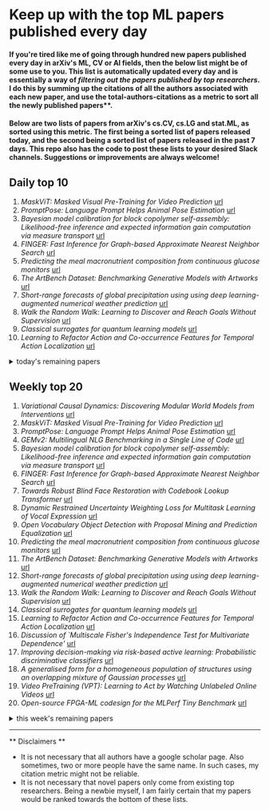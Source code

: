# Keep up with the top ML papers published every day

#### If you're tired like me of going through hundred new papers published every day in arXiv's ML, CV or AI fields, then the below list might be of some use to you. This list is automatically updated every day and is essentially a way of *filtering out the papers published by top researchers*. I do this by summing up the citations of all the authors associated with each new paper, and use the total-authors-citations as a metric to sort all the newly published papers**. 

#### Below are two lists of papers from arXiv's cs.CV, cs.LG and stat.ML, as sorted using this metric. The first being a sorted list of papers released today, and the second being a sorted list of papers released in the past 7 days. This repo also has the code to post these lists to your desired Slack channels. Suggestions or improvements are always welcome!

## Daily top 10
1. *MaskViT: Masked Visual Pre-Training for Video Prediction* [url](http://arxiv.org/abs/2206.11894v1)
2. *PromptPose: Language Prompt Helps Animal Pose Estimation* [url](http://arxiv.org/abs/2206.11752v1)
3. *Bayesian model calibration for block copolymer self-assembly: Likelihood-free inference and expected information gain computation via measure transport* [url](http://arxiv.org/abs/2206.11343v1)
4. *FINGER: Fast Inference for Graph-based Approximate Nearest Neighbor Search* [url](http://arxiv.org/abs/2206.11408v1)
5. *Predicting the meal macronutrient composition from continuous glucose monitors* [url](http://arxiv.org/abs/2206.11878v1)
6. *The ArtBench Dataset: Benchmarking Generative Models with Artworks* [url](http://arxiv.org/abs/2206.11404v1)
7. *Short-range forecasts of global precipitation using using deep learning-augmented numerical weather prediction* [url](http://arxiv.org/abs/2206.11669v1)
8. *Walk the Random Walk: Learning to Discover and Reach Goals Without Supervision* [url](http://arxiv.org/abs/2206.11733v1)
9. *Classical surrogates for quantum learning models* [url](http://arxiv.org/abs/2206.11740v1)
10. *Learning to Refactor Action and Co-occurrence Features for Temporal Action Localization* [url](http://arxiv.org/abs/2206.11493v1)
<details><summary>today's remaining papers</summary>
  <ol start=11>
    <li><i>Improving decision-making via risk-based active learning: Probabilistic discriminative classifiers</i> <a href="http://arxiv.org/abs/2206.11616v1">url</a></li>
    <li><i>A generalised form for a homogeneous population of structures using an overlapping mixture of Gaussian processes</i> <a href="http://arxiv.org/abs/2206.11683v1">url</a></li>
    <li><i>Video PreTraining (VPT): Learning to Act by Watching Unlabeled Online Videos</i> <a href="http://arxiv.org/abs/2206.11795v1">url</a></li>
    <li><i>Open-source FPGA-ML codesign for the MLPerf Tiny Benchmark</i> <a href="http://arxiv.org/abs/2206.11791v1">url</a></li>
    <li><i>EventNeRF: Neural Radiance Fields from a Single Colour Event Camera</i> <a href="http://arxiv.org/abs/2206.11896v1">url</a></li>
    <li><i>Towards Better User Studies in Computer Graphics and Vision</i> <a href="http://arxiv.org/abs/2206.11461v1">url</a></li>
    <li><i>NTIRE 2022 Challenge on Perceptual Image Quality Assessment</i> <a href="http://arxiv.org/abs/2206.11695v1">url</a></li>
    <li><i>Provably Efficient Model-Free Constrained RL with Linear Function Approximation</i> <a href="http://arxiv.org/abs/2206.11889v1">url</a></li>
    <li><i>What makes you, you? Analyzing Recognition by Swapping Face Parts</i> <a href="http://arxiv.org/abs/2206.11759v1">url</a></li>
    <li><i>pyKT: A Python Library to Benchmark Deep Learning based Knowledge Tracing Models</i> <a href="http://arxiv.org/abs/2206.11460v1">url</a></li>
    <li><i>Optimally Weighted Ensembles of Regression Models: Exact Weight Optimization and Applications</i> <a href="http://arxiv.org/abs/2206.11263v1">url</a></li>
    <li><i>BlazePose GHUM Holistic: Real-time 3D Human Landmarks and Pose Estimation</i> <a href="http://arxiv.org/abs/2206.11678v1">url</a></li>
    <li><i>Backward baselines: Is your model predicting the past?</i> <a href="http://arxiv.org/abs/2206.11673v1">url</a></li>
    <li><i>ICOS Protein Expression Segmentation: Can Transformer Networks Give Better Results?</i> <a href="http://arxiv.org/abs/2206.11520v1">url</a></li>
    <li><i>Evidence fusion with contextual discounting for multi-modality medical image segmentation</i> <a href="http://arxiv.org/abs/2206.11739v1">url</a></li>
    <li><i>Recursive Reinforcement Learning</i> <a href="http://arxiv.org/abs/2206.11430v1">url</a></li>
    <li><i>Image-based Stability Quantification</i> <a href="http://arxiv.org/abs/2206.11443v1">url</a></li>
    <li><i>Modular Conformal Calibration</i> <a href="http://arxiv.org/abs/2206.11468v1">url</a></li>
    <li><i>Complementary datasets to COCO for object detection</i> <a href="http://arxiv.org/abs/2206.11473v1">url</a></li>
    <li><i>On Pre-Training for Federated Learning</i> <a href="http://arxiv.org/abs/2206.11488v1">url</a></li>
    <li><i>Optimizing Two-way Partial AUC with an End-to-end Framework</i> <a href="http://arxiv.org/abs/2206.11655v1">url</a></li>
    <li><i>Rethinking Collaborative Metric Learning: Toward an Efficient Alternative without Negative Sampling</i> <a href="http://arxiv.org/abs/2206.11549v1">url</a></li>
    <li><i>Quantum Approximation of Normalized Schatten Norms and Applications to Learning</i> <a href="http://arxiv.org/abs/2206.11506v1">url</a></li>
    <li><i>On a class of geodesically convex optimization problems solved via Euclidean MM methods</i> <a href="http://arxiv.org/abs/2206.11426v1">url</a></li>
    <li><i>A Neuromorphic Vision-Based Measurement for Robust Relative Localization in Future Space Exploration Missions</i> <a href="http://arxiv.org/abs/2206.11541v1">url</a></li>
    <li><i>Learning To Generate Scene Graph from Head to Tail</i> <a href="http://arxiv.org/abs/2206.11653v1">url</a></li>
    <li><i>Unseen Object 6D Pose Estimation: A Benchmark and Baselines</i> <a href="http://arxiv.org/abs/2206.11808v1">url</a></li>
    <li><i>Context matters for fairness -- a case study on the effect of spatial distribution shifts</i> <a href="http://arxiv.org/abs/2206.11436v1">url</a></li>
    <li><i>Rethinking Surgical Instrument Segmentation: A Background Image Can Be All You Need</i> <a href="http://arxiv.org/abs/2206.11804v1">url</a></li>
    <li><i>A novel adversarial learning strategy for medical image classification</i> <a href="http://arxiv.org/abs/2206.11501v1">url</a></li>
    <li><i>Chasing Convex Bodies and Functions with Black-Box Advice</i> <a href="http://arxiv.org/abs/2206.11780v1">url</a></li>
    <li><i>LidarMutliNet: Unifying LiDAR Semantic Segmentation, 3D Object Detection, and Panoptic Segmentation in a Single Multi-task Network</i> <a href="http://arxiv.org/abs/2206.11428v1">url</a></li>
    <li><i>Utilizing Expert Features for Contrastive Learning of Time-Series Representations</i> <a href="http://arxiv.org/abs/2206.11517v1">url</a></li>
    <li><i>Monocular Spherical Depth Estimation with Explicitly Connected Weak Layout Cues</i> <a href="http://arxiv.org/abs/2206.11358v1">url</a></li>
    <li><i>Explanatory causal effects for model agnostic explanations</i> <a href="http://arxiv.org/abs/2206.11529v1">url</a></li>
    <li><i>Warped Convolution Networks for Homography Estimation</i> <a href="http://arxiv.org/abs/2206.11657v1">url</a></li>
    <li><i>Learning Viewpoint-Agnostic Visual Representations by Recovering Tokens in 3D Space</i> <a href="http://arxiv.org/abs/2206.11895v1">url</a></li>
    <li><i>Disentangling representations in Restricted Boltzmann Machines without adversaries</i> <a href="http://arxiv.org/abs/2206.11600v1">url</a></li>
    <li><i>Physics-Informed Statistical Modeling for Wildfire Aerosols Process Using Multi-Source Geostationary Satellite Remote-Sensing Data Streams</i> <a href="http://arxiv.org/abs/2206.11766v1">url</a></li>
    <li><i>Non-Determinism and the Lawlessness of ML Code</i> <a href="http://arxiv.org/abs/2206.11834v1">url</a></li>
    <li><i>Authentication of Copy Detection Patterns under Machine Learning Attacks: A Supervised Approach</i> <a href="http://arxiv.org/abs/2206.11793v1">url</a></li>
    <li><i>Doubly Reparameterized Importance Weighted Structure Learning for Scene Graph Generation</i> <a href="http://arxiv.org/abs/2206.11352v1">url</a></li>
    <li><i>Program Targeting with Machine Learning and Mobile Phone Data: Evidence from an Anti-Poverty Intervention in Afghanistan</i> <a href="http://arxiv.org/abs/2206.11400v1">url</a></li>
    <li><i>Patient Aware Active Learning for Fine-Grained OCT Classification</i> <a href="http://arxiv.org/abs/2206.11485v1">url</a></li>
    <li><i>On the Generalizability and Predictability of Recommender Systems</i> <a href="http://arxiv.org/abs/2206.11886v1">url</a></li>
    <li><i>RetroGraph: Retrosynthetic Planning with Graph Search</i> <a href="http://arxiv.org/abs/2206.11477v1">url</a></li>
    <li><i>Quant-BnB: A Scalable Branch-and-Bound Method for Optimal Decision Trees with Continuous Features</i> <a href="http://arxiv.org/abs/2206.11844v1">url</a></li>
    <li><i>Minimax Optimal Fair Regression under Linear Model</i> <a href="http://arxiv.org/abs/2206.11546v1">url</a></li>
    <li><i>Community Recovery in the Geometric Block Model</i> <a href="http://arxiv.org/abs/2206.11303v1">url</a></li>
    <li><i>A Temporal Extension of Latent Dirichlet Allocation for Unsupervised Acoustic Unit Discovery</i> <a href="http://arxiv.org/abs/2206.11706v1">url</a></li>
    <li><i>Reinforcement Learning under Partial Observability Guided by Learned Environment Models</i> <a href="http://arxiv.org/abs/2206.11708v1">url</a></li>
    <li><i>Efficient Transformer-based Speech Enhancement Using Long Frames and STFT Magnitudes</i> <a href="http://arxiv.org/abs/2206.11703v1">url</a></li>
    <li><i>Functional Nonlinear Learning</i> <a href="http://arxiv.org/abs/2206.11424v1">url</a></li>
    <li><i>Learning Agile Skills via Adversarial Imitation of Rough Partial Demonstrations</i> <a href="http://arxiv.org/abs/2206.11693v1">url</a></li>
    <li><i>Toward Clinically Assisted Colorectal Polyp Recognition via Structured Cross-modal Representation Consistency</i> <a href="http://arxiv.org/abs/2206.11826v1">url</a></li>
    <li><i>Stochastic Langevin Differential Inclusions with Applications to Machine Learning</i> <a href="http://arxiv.org/abs/2206.11533v1">url</a></li>
    <li><i>AST-Probe: Recovering abstract syntax trees from hidden representations of pre-trained language models</i> <a href="http://arxiv.org/abs/2206.11719v1">url</a></li>
    <li><i>Deep Reinforcement Learning-Assisted Federated Learning for Robust Short-term Utility Demand Forecasting in Electricity Wholesale Markets</i> <a href="http://arxiv.org/abs/2206.11715v1">url</a></li>
    <li><i>Waypoint Generation in Row-based Crops with Deep Learning and Contrastive Clustering</i> <a href="http://arxiv.org/abs/2206.11623v1">url</a></li>
    <li><i>A Review of Published Machine Learning Natural Language Processing Applications for Protocolling Radiology Imaging</i> <a href="http://arxiv.org/abs/2206.11502v1">url</a></li>
    <li><i>Sample Condensation in Online Continual Learning</i> <a href="http://arxiv.org/abs/2206.11849v1">url</a></li>
    <li><i>Graph Neural Networks for Temperature-Dependent Activity Coefficient Prediction of Solutes in Ionic Liquids</i> <a href="http://arxiv.org/abs/2206.11776v1">url</a></li>
    <li><i>Curious Exploration via Structured World Models Yields Zero-Shot Object Manipulation</i> <a href="http://arxiv.org/abs/2206.11403v1">url</a></li>
    <li><i>Prototype-Anchored Learning for Learning with Imperfect Annotations</i> <a href="http://arxiv.org/abs/2206.11602v1">url</a></li>
    <li><i>Learning Towards the Largest Margins</i> <a href="http://arxiv.org/abs/2206.11589v1">url</a></li>
    <li><i>Single-phase deep learning in cortico-cortical networks</i> <a href="http://arxiv.org/abs/2206.11769v1">url</a></li>
    <li><i>Sufficient Statistic Memory Approximate Message Passing</i> <a href="http://arxiv.org/abs/2206.11674v1">url</a></li>
    <li><i>NovelCraft: A Dataset for Novelty Detection and Discovery in Open Worlds</i> <a href="http://arxiv.org/abs/2206.11736v1">url</a></li>
    <li><i>A Geometric Method for Improved Uncertainty Estimation in Real-time</i> <a href="http://arxiv.org/abs/2206.11562v1">url</a></li>
    <li><i>Learning Representations for Control with Hierarchical Forward Models</i> <a href="http://arxiv.org/abs/2206.11396v1">url</a></li>
    <li><i>Efficient Adaptive Federated Optimization of Federated Learning for IoT</i> <a href="http://arxiv.org/abs/2206.11448v1">url</a></li>
    <li><i>EFFGAN: Ensembles of fine-tuned federated GANs</i> <a href="http://arxiv.org/abs/2206.11682v1">url</a></li>
    <li><i>Weighted Concordance Index Loss-based Multimodal Survival Modeling for Radiation Encephalopathy Assessment in Nasopharyngeal Carcinoma Radiotherapy</i> <a href="http://arxiv.org/abs/2206.11458v1">url</a></li>
    <li><i>Synthetic Data-Based Simulators for Recommender Systems: A Survey</i> <a href="http://arxiv.org/abs/2206.11338v1">url</a></li>
    <li><i>Real-Time Online Skeleton Extraction and Gesture Recognition on Pepper</i> <a href="http://arxiv.org/abs/2206.11376v1">url</a></li>
    <li><i>Neural Implicit Manifold Learning for Topology-Aware Generative Modelling</i> <a href="http://arxiv.org/abs/2206.11267v1">url</a></li>
    <li><i>Optimization paper production through digitalization by developing an assistance system for machine operators including quality forecast: a concept</i> <a href="http://arxiv.org/abs/2206.11581v1">url</a></li>
    <li><i>On the Parameterization and Initialization of Diagonal State Space Models</i> <a href="http://arxiv.org/abs/2206.11893v1">url</a></li>
    <li><i>A Novel Algorithm for Exact Concave Hull Extraction</i> <a href="http://arxiv.org/abs/2206.11481v1">url</a></li>
    <li><i>Predicting the Geoeffectiveness of CMEs Using Machine Learning</i> <a href="http://arxiv.org/abs/2206.11472v1">url</a></li>
    <li><i>Entropy-driven Sampling and Training Scheme for Conditional Diffusion Generation</i> <a href="http://arxiv.org/abs/2206.11474v1">url</a></li>
    <li><i>ICME 2022 Few-shot LOGO detection top 9 solution</i> <a href="http://arxiv.org/abs/2206.11462v1">url</a></li>
    <li><i>Invariant Causal Mechanisms through Distribution Matching</i> <a href="http://arxiv.org/abs/2206.11646v1">url</a></li>
    <li><i>Provable Acceleration of Heavy Ball beyond Quadratics for a Class of Polyak-Łojasiewicz Functions when the Non-Convexity is Averaged-Out</i> <a href="http://arxiv.org/abs/2206.11872v1">url</a></li>
    <li><i>FitGAN: Fit- and Shape-Realistic Generative Adversarial Networks for Fashion</i> <a href="http://arxiv.org/abs/2206.11768v1">url</a></li>
    <li><i>1st Place Solutions for RxR-Habitat Vision-and-Language Navigation Competition (CVPR 2022)</i> <a href="http://arxiv.org/abs/2206.11610v1">url</a></li>
    <li><i>Measuring the Feasibility of Analogical Transfer using Complexity</i> <a href="http://arxiv.org/abs/2206.11753v1">url</a></li>
    <li><i>LED: Latent Variable-based Estimation of Density</i> <a href="http://arxiv.org/abs/2206.11563v1">url</a></li>
    <li><i>Bi-stochastically normalized graph Laplacian: convergence to manifold Laplacian and robustness to outlier noise</i> <a href="http://arxiv.org/abs/2206.11386v1">url</a></li>
    <li><i>Remote Sensing Change Detection (Segmentation) using Denoising Diffusion Probabilistic Models</i> <a href="http://arxiv.org/abs/2206.11892v1">url</a></li>
    <li><i>Explore Spatio-temporal Aggregation for Insubstantial Object Detection: Benchmark Dataset and Baseline</i> <a href="http://arxiv.org/abs/2206.11459v1">url</a></li>
    <li><i>Few-shot Long-Tailed Bird Audio Recognition</i> <a href="http://arxiv.org/abs/2206.11260v1">url</a></li>
    <li><i>Input-agnostic Certified Group Fairness via Gaussian Parameter Smoothing</i> <a href="http://arxiv.org/abs/2206.11423v1">url</a></li>
    <li><i>Regression Trees on Grassmann Manifold for Adapting Reduced-Order Models</i> <a href="http://arxiv.org/abs/2206.11324v1">url</a></li>
    <li><i>CGAR: Critic Guided Action Redistribution in Reinforcement Leaning</i> <a href="http://arxiv.org/abs/2206.11494v1">url</a></li>
    <li><i>GACT: Activation Compressed Training for General Architectures</i> <a href="http://arxiv.org/abs/2206.11357v1">url</a></li>
    <li><i>Nearly Minimax Optimal Reinforcement Learning with Linear Function Approximation</i> <a href="http://arxiv.org/abs/2206.11489v1">url</a></li>
    <li><i>Universal Learned Image Compression With Low Computational Cost</i> <a href="http://arxiv.org/abs/2206.11599v1">url</a></li>
    <li><i>Measurement and applications of position bias in a marketplace search engine</i> <a href="http://arxiv.org/abs/2206.11720v1">url</a></li>
    <li><i>A Topological characterisation of Weisfeiler-Leman equivalence classes</i> <a href="http://arxiv.org/abs/2206.11876v1">url</a></li>
    <li><i>YOLOSA: Object detection based on 2D local feature superimposed self-attention</i> <a href="http://arxiv.org/abs/2206.11825v1">url</a></li>
    <li><i>Inductive Conformal Prediction: A Straightforward Introduction with Examples in Python</i> <a href="http://arxiv.org/abs/2206.11810v1">url</a></li>
    <li><i>Self-Supervised Training with Autoencoders for Visual Anomaly Detection</i> <a href="http://arxiv.org/abs/2206.11723v1">url</a></li>
    <li><i>Capacity Optimality of OAMP in Coded Large Unitarily Invariant Systems</i> <a href="http://arxiv.org/abs/2206.11680v1">url</a></li>
    <li><i>Global Sensing and Measurements Reuse for Image Compressed Sensing</i> <a href="http://arxiv.org/abs/2206.11629v1">url</a></li>
    <li><i>Human-in-the-Loop Large-Scale Predictive Maintenance of Workstations</i> <a href="http://arxiv.org/abs/2206.11574v1">url</a></li>
    <li><i>Few-Shot Non-Parametric Learning with Deep Latent Variable Model</i> <a href="http://arxiv.org/abs/2206.11573v1">url</a></li>
    <li><i>Low-Rank Mirror-Prox for Nonsmooth and Low-Rank Matrix Optimization Problems</i> <a href="http://arxiv.org/abs/2206.11523v1">url</a></li>
    <li><i>Parallel Structure from Motion for UAV Images via Weighted Connected Dominating Set</i> <a href="http://arxiv.org/abs/2206.11499v1">url</a></li>
    <li><i>Gradual Domain Adaptation via Normalizing Flows</i> <a href="http://arxiv.org/abs/2206.11492v1">url</a></li>
    <li><i>A Framework for Understanding Model Extraction Attack and Defense</i> <a href="http://arxiv.org/abs/2206.11480v1">url</a></li>
    <li><i>Dynamic Scene Deblurring Base on Continuous Cross-Layer Attention Transmission</i> <a href="http://arxiv.org/abs/2206.11476v1">url</a></li>
    <li><i>Shilling Black-box Recommender Systems by Learning to Generate Fake User Profiles</i> <a href="http://arxiv.org/abs/2206.11433v1">url</a></li>
    <li><i>Projection-free Constrained Stochastic Nonconvex Optimization with State-dependent Markov Data</i> <a href="http://arxiv.org/abs/2206.11346v1">url</a></li>
    <li><i>Optimistic Linear Support and Successor Features as a Basis for Optimal Policy Transfer</i> <a href="http://arxiv.org/abs/2206.11326v1">url</a></li>
    <li><i>Latent Policies for Adversarial Imitation Learning</i> <a href="http://arxiv.org/abs/2206.11299v1">url</a></li>
    <li><i>Prevent Car Accidents by Using AI</i> <a href="http://arxiv.org/abs/2206.11381v1">url</a></li>
  </ol>
</details>

## Weekly top 20
1. *Variational Causal Dynamics: Discovering Modular World Models from Interventions* [url](http://arxiv.org/abs/2206.11131v1)
2. *MaskViT: Masked Visual Pre-Training for Video Prediction* [url](http://arxiv.org/abs/2206.11894v1)
3. *PromptPose: Language Prompt Helps Animal Pose Estimation* [url](http://arxiv.org/abs/2206.11752v1)
4. *GEMv2: Multilingual NLG Benchmarking in a Single Line of Code* [url](http://arxiv.org/abs/2206.11249v1)
5. *Bayesian model calibration for block copolymer self-assembly: Likelihood-free inference and expected information gain computation via measure transport* [url](http://arxiv.org/abs/2206.11343v1)
6. *FINGER: Fast Inference for Graph-based Approximate Nearest Neighbor Search* [url](http://arxiv.org/abs/2206.11408v1)
7. *Towards Robust Blind Face Restoration with Codebook Lookup Transformer* [url](http://arxiv.org/abs/2206.11253v1)
8. *Dynamic Restrained Uncertainty Weighting Loss for Multitask Learning of Vocal Expression* [url](http://arxiv.org/abs/2206.11049v1)
9. *Open Vocabulary Object Detection with Proposal Mining and Prediction Equalization* [url](http://arxiv.org/abs/2206.11134v1)
10. *Predicting the meal macronutrient composition from continuous glucose monitors* [url](http://arxiv.org/abs/2206.11878v1)
11. *The ArtBench Dataset: Benchmarking Generative Models with Artworks* [url](http://arxiv.org/abs/2206.11404v1)
12. *Short-range forecasts of global precipitation using using deep learning-augmented numerical weather prediction* [url](http://arxiv.org/abs/2206.11669v1)
13. *Walk the Random Walk: Learning to Discover and Reach Goals Without Supervision* [url](http://arxiv.org/abs/2206.11733v1)
14. *Classical surrogates for quantum learning models* [url](http://arxiv.org/abs/2206.11740v1)
15. *Learning to Refactor Action and Co-occurrence Features for Temporal Action Localization* [url](http://arxiv.org/abs/2206.11493v1)
16. *Discussion of `Multiscale Fisher's Independence Test for Multivariate Dependence'* [url](http://arxiv.org/abs/2206.11142v1)
17. *Improving decision-making via risk-based active learning: Probabilistic discriminative classifiers* [url](http://arxiv.org/abs/2206.11616v1)
18. *A generalised form for a homogeneous population of structures using an overlapping mixture of Gaussian processes* [url](http://arxiv.org/abs/2206.11683v1)
19. *Video PreTraining (VPT): Learning to Act by Watching Unlabeled Online Videos* [url](http://arxiv.org/abs/2206.11795v1)
20. *Open-source FPGA-ML codesign for the MLPerf Tiny Benchmark* [url](http://arxiv.org/abs/2206.11791v1)
<details><summary>this week's remaining papers</summary>
  <ol start=21>
    <li><i>EventNeRF: Neural Radiance Fields from a Single Colour Event Camera</i> <a href="http://arxiv.org/abs/2206.11896v1">url</a></li>
    <li><i>Towards Better User Studies in Computer Graphics and Vision</i> <a href="http://arxiv.org/abs/2206.11461v1">url</a></li>
    <li><i>NTIRE 2022 Challenge on Perceptual Image Quality Assessment</i> <a href="http://arxiv.org/abs/2206.11695v1">url</a></li>
    <li><i>Provably Efficient Model-Free Constrained RL with Linear Function Approximation</i> <a href="http://arxiv.org/abs/2206.11889v1">url</a></li>
    <li><i>What makes you, you? Analyzing Recognition by Swapping Face Parts</i> <a href="http://arxiv.org/abs/2206.11759v1">url</a></li>
    <li><i>pyKT: A Python Library to Benchmark Deep Learning based Knowledge Tracing Models</i> <a href="http://arxiv.org/abs/2206.11460v1">url</a></li>
    <li><i>tntorch: Tensor Network Learning with PyTorch</i> <a href="http://arxiv.org/abs/2206.11128v1">url</a></li>
    <li><i>Then and Now: Quantifying the Longitudinal Validity of Self-Disclosed Depression Diagnoses</i> <a href="http://arxiv.org/abs/2206.11155v1">url</a></li>
    <li><i>Optimally Weighted Ensembles of Regression Models: Exact Weight Optimization and Applications</i> <a href="http://arxiv.org/abs/2206.11263v1">url</a></li>
    <li><i>Constant-Factor Approximation Algorithms for Socially Fair $k$-Clustering</i> <a href="http://arxiv.org/abs/2206.11210v1">url</a></li>
    <li><i>BlazePose GHUM Holistic: Real-time 3D Human Landmarks and Pose Estimation</i> <a href="http://arxiv.org/abs/2206.11678v1">url</a></li>
    <li><i>Backward baselines: Is your model predicting the past?</i> <a href="http://arxiv.org/abs/2206.11673v1">url</a></li>
    <li><i>ICOS Protein Expression Segmentation: Can Transformer Networks Give Better Results?</i> <a href="http://arxiv.org/abs/2206.11520v1">url</a></li>
    <li><i>Evidence fusion with contextual discounting for multi-modality medical image segmentation</i> <a href="http://arxiv.org/abs/2206.11739v1">url</a></li>
    <li><i>Recursive Reinforcement Learning</i> <a href="http://arxiv.org/abs/2206.11430v1">url</a></li>
    <li><i>Image-based Stability Quantification</i> <a href="http://arxiv.org/abs/2206.11443v1">url</a></li>
    <li><i>Neural Inverse Transform Sampler</i> <a href="http://arxiv.org/abs/2206.11172v1">url</a></li>
    <li><i>Modular Conformal Calibration</i> <a href="http://arxiv.org/abs/2206.11468v1">url</a></li>
    <li><i>Complementary datasets to COCO for object detection</i> <a href="http://arxiv.org/abs/2206.11473v1">url</a></li>
    <li><i>On Pre-Training for Federated Learning</i> <a href="http://arxiv.org/abs/2206.11488v1">url</a></li>
    <li><i>Rethinking Collaborative Metric Learning: Toward an Efficient Alternative without Negative Sampling</i> <a href="http://arxiv.org/abs/2206.11549v1">url</a></li>
    <li><i>Optimizing Two-way Partial AUC with an End-to-end Framework</i> <a href="http://arxiv.org/abs/2206.11655v1">url</a></li>
    <li><i>Quantum Approximation of Normalized Schatten Norms and Applications to Learning</i> <a href="http://arxiv.org/abs/2206.11506v1">url</a></li>
    <li><i>On a class of geodesically convex optimization problems solved via Euclidean MM methods</i> <a href="http://arxiv.org/abs/2206.11426v1">url</a></li>
    <li><i>A Neuromorphic Vision-Based Measurement for Robust Relative Localization in Future Space Exploration Missions</i> <a href="http://arxiv.org/abs/2206.11541v1">url</a></li>
    <li><i>Learning To Generate Scene Graph from Head to Tail</i> <a href="http://arxiv.org/abs/2206.11653v1">url</a></li>
    <li><i>Unseen Object 6D Pose Estimation: A Benchmark and Baselines</i> <a href="http://arxiv.org/abs/2206.11808v1">url</a></li>
    <li><i>Context matters for fairness -- a case study on the effect of spatial distribution shifts</i> <a href="http://arxiv.org/abs/2206.11436v1">url</a></li>
    <li><i>Hybrid Physical Metric For 6-DoF Grasp Pose Detection</i> <a href="http://arxiv.org/abs/2206.11141v1">url</a></li>
    <li><i>OpenXAI: Towards a Transparent Evaluation of Model Explanations</i> <a href="http://arxiv.org/abs/2206.11104v1">url</a></li>
    <li><i>Surgical-VQA: Visual Question Answering in Surgical Scenes using Transformer</i> <a href="http://arxiv.org/abs/2206.11053v1">url</a></li>
    <li><i>Rethinking Surgical Instrument Segmentation: A Background Image Can Be All You Need</i> <a href="http://arxiv.org/abs/2206.11804v1">url</a></li>
    <li><i>Ordered Subgraph Aggregation Networks</i> <a href="http://arxiv.org/abs/2206.11168v1">url</a></li>
    <li><i>A novel adversarial learning strategy for medical image classification</i> <a href="http://arxiv.org/abs/2206.11501v1">url</a></li>
    <li><i>Chasing Convex Bodies and Functions with Black-Box Advice</i> <a href="http://arxiv.org/abs/2206.11780v1">url</a></li>
    <li><i>Descent Steps of a Relation-Aware Energy Produce Heterogeneous Graph Neural Networks</i> <a href="http://arxiv.org/abs/2206.11081v1">url</a></li>
    <li><i>LidarMutliNet: Unifying LiDAR Semantic Segmentation, 3D Object Detection, and Panoptic Segmentation in a Single Multi-task Network</i> <a href="http://arxiv.org/abs/2206.11428v1">url</a></li>
    <li><i>Utilizing Expert Features for Contrastive Learning of Time-Series Representations</i> <a href="http://arxiv.org/abs/2206.11517v1">url</a></li>
    <li><i>Monocular Spherical Depth Estimation with Explicitly Connected Weak Layout Cues</i> <a href="http://arxiv.org/abs/2206.11358v1">url</a></li>
    <li><i>Explanatory causal effects for model agnostic explanations</i> <a href="http://arxiv.org/abs/2206.11529v1">url</a></li>
    <li><i>Warped Convolution Networks for Homography Estimation</i> <a href="http://arxiv.org/abs/2206.11657v1">url</a></li>
    <li><i>Learning Viewpoint-Agnostic Visual Representations by Recovering Tokens in 3D Space</i> <a href="http://arxiv.org/abs/2206.11895v1">url</a></li>
    <li><i>Depth-aware Glass Surface Detection with Cross-modal Context Mining</i> <a href="http://arxiv.org/abs/2206.11250v1">url</a></li>
    <li><i>Disentangling representations in Restricted Boltzmann Machines without adversaries</i> <a href="http://arxiv.org/abs/2206.11600v1">url</a></li>
    <li><i>Physics-Informed Statistical Modeling for Wildfire Aerosols Process Using Multi-Source Geostationary Satellite Remote-Sensing Data Streams</i> <a href="http://arxiv.org/abs/2206.11766v1">url</a></li>
    <li><i>Non-Determinism and the Lawlessness of ML Code</i> <a href="http://arxiv.org/abs/2206.11834v1">url</a></li>
    <li><i>Authentication of Copy Detection Patterns under Machine Learning Attacks: A Supervised Approach</i> <a href="http://arxiv.org/abs/2206.11793v1">url</a></li>
    <li><i>General Univariate Estimation-of-Distribution Algorithms</i> <a href="http://arxiv.org/abs/2206.11198v1">url</a></li>
    <li><i>Doubly Reparameterized Importance Weighted Structure Learning for Scene Graph Generation</i> <a href="http://arxiv.org/abs/2206.11352v1">url</a></li>
    <li><i>Beyond RMSE: Do machine-learned models of road user interaction produce human-like behavior?</i> <a href="http://arxiv.org/abs/2206.11110v1">url</a></li>
    <li><i>Program Targeting with Machine Learning and Mobile Phone Data: Evidence from an Anti-Poverty Intervention in Afghanistan</i> <a href="http://arxiv.org/abs/2206.11400v1">url</a></li>
    <li><i>Patient Aware Active Learning for Fine-Grained OCT Classification</i> <a href="http://arxiv.org/abs/2206.11485v1">url</a></li>
    <li><i>On the Generalizability and Predictability of Recommender Systems</i> <a href="http://arxiv.org/abs/2206.11886v1">url</a></li>
    <li><i>Answer Fast: Accelerating BERT on the Tensor Streaming Processor</i> <a href="http://arxiv.org/abs/2206.11062v1">url</a></li>
    <li><i>RetroGraph: Retrosynthetic Planning with Graph Search</i> <a href="http://arxiv.org/abs/2206.11477v1">url</a></li>
    <li><i>Quant-BnB: A Scalable Branch-and-Bound Method for Optimal Decision Trees with Continuous Features</i> <a href="http://arxiv.org/abs/2206.11844v1">url</a></li>
    <li><i>Towards Unsupervised Content Disentanglement in Sentence Representations via Syntactic Roles</i> <a href="http://arxiv.org/abs/2206.11184v1">url</a></li>
    <li><i>Minimax Optimal Fair Regression under Linear Model</i> <a href="http://arxiv.org/abs/2206.11546v1">url</a></li>
    <li><i>Community Recovery in the Geometric Block Model</i> <a href="http://arxiv.org/abs/2206.11303v1">url</a></li>
    <li><i>Behavior Transformers: Cloning $k$ modes with one stone</i> <a href="http://arxiv.org/abs/2206.11251v1">url</a></li>
    <li><i>A Temporal Extension of Latent Dirichlet Allocation for Unsupervised Acoustic Unit Discovery</i> <a href="http://arxiv.org/abs/2206.11706v1">url</a></li>
    <li><i>Optimal transport meets noisy label robust loss and MixUp regularization for domain adaptation</i> <a href="http://arxiv.org/abs/2206.11180v1">url</a></li>
    <li><i>Reinforcement Learning under Partial Observability Guided by Learned Environment Models</i> <a href="http://arxiv.org/abs/2206.11708v1">url</a></li>
    <li><i>Efficient Transformer-based Speech Enhancement Using Long Frames and STFT Magnitudes</i> <a href="http://arxiv.org/abs/2206.11703v1">url</a></li>
    <li><i>On the Role of Spatial, Spectral, and Temporal Processing for DNN-based Non-linear Multi-channel Speech Enhancement</i> <a href="http://arxiv.org/abs/2206.11181v1">url</a></li>
    <li><i>Langevin Monte Carlo for Contextual Bandits</i> <a href="http://arxiv.org/abs/2206.11254v1">url</a></li>
    <li><i>Active Learning with Safety Constraints</i> <a href="http://arxiv.org/abs/2206.11183v1">url</a></li>
    <li><i>Functional Nonlinear Learning</i> <a href="http://arxiv.org/abs/2206.11424v1">url</a></li>
    <li><i>Learning Agile Skills via Adversarial Imitation of Rough Partial Demonstrations</i> <a href="http://arxiv.org/abs/2206.11693v1">url</a></li>
    <li><i>ICC++: Explainable Image Retrieval for Art Historical Corpora using Image Composition Canvas</i> <a href="http://arxiv.org/abs/2206.11115v1">url</a></li>
    <li><i>Toward Clinically Assisted Colorectal Polyp Recognition via Structured Cross-modal Representation Consistency</i> <a href="http://arxiv.org/abs/2206.11826v1">url</a></li>
    <li><i>Understanding and Extending Subgraph GNNs by Rethinking Their Symmetries</i> <a href="http://arxiv.org/abs/2206.11140v1">url</a></li>
    <li><i>Stochastic Langevin Differential Inclusions with Applications to Machine Learning</i> <a href="http://arxiv.org/abs/2206.11533v1">url</a></li>
    <li><i>AST-Probe: Recovering abstract syntax trees from hidden representations of pre-trained language models</i> <a href="http://arxiv.org/abs/2206.11719v1">url</a></li>
    <li><i>Deep Reinforcement Learning-Assisted Federated Learning for Robust Short-term Utility Demand Forecasting in Electricity Wholesale Markets</i> <a href="http://arxiv.org/abs/2206.11715v1">url</a></li>
    <li><i>Waypoint Generation in Row-based Crops with Deep Learning and Contrastive Clustering</i> <a href="http://arxiv.org/abs/2206.11623v1">url</a></li>
    <li><i>A Review of Published Machine Learning Natural Language Processing Applications for Protocolling Radiology Imaging</i> <a href="http://arxiv.org/abs/2206.11502v1">url</a></li>
    <li><i>Sample Condensation in Online Continual Learning</i> <a href="http://arxiv.org/abs/2206.11849v1">url</a></li>
    <li><i>Graph Neural Networks for Temperature-Dependent Activity Coefficient Prediction of Solutes in Ionic Liquids</i> <a href="http://arxiv.org/abs/2206.11776v1">url</a></li>
    <li><i>Curious Exploration via Structured World Models Yields Zero-Shot Object Manipulation</i> <a href="http://arxiv.org/abs/2206.11403v1">url</a></li>
    <li><i>Prototype-Anchored Learning for Learning with Imperfect Annotations</i> <a href="http://arxiv.org/abs/2206.11602v1">url</a></li>
    <li><i>Learning Towards the Largest Margins</i> <a href="http://arxiv.org/abs/2206.11589v1">url</a></li>
    <li><i>Single-phase deep learning in cortico-cortical networks</i> <a href="http://arxiv.org/abs/2206.11769v1">url</a></li>
    <li><i>CNN-based fully automatic wrist cartilage volume quantification in MR Image</i> <a href="http://arxiv.org/abs/2206.11127v1">url</a></li>
    <li><i>Sufficient Statistic Memory Approximate Message Passing</i> <a href="http://arxiv.org/abs/2206.11674v1">url</a></li>
    <li><i>NovelCraft: A Dataset for Novelty Detection and Discovery in Open Worlds</i> <a href="http://arxiv.org/abs/2206.11736v1">url</a></li>
    <li><i>A view of mini-batch SGD via generating functions: conditions of convergence, phase transitions, benefit from negative momenta</i> <a href="http://arxiv.org/abs/2206.11124v1">url</a></li>
    <li><i>A Geometric Method for Improved Uncertainty Estimation in Real-time</i> <a href="http://arxiv.org/abs/2206.11562v1">url</a></li>
    <li><i>Learning Representations for Control with Hierarchical Forward Models</i> <a href="http://arxiv.org/abs/2206.11396v1">url</a></li>
    <li><i>Noisy $\ell^{0}$-Sparse Subspace Clustering on Dimensionality Reduced Data</i> <a href="http://arxiv.org/abs/2206.11079v1">url</a></li>
    <li><i>Efficient Adaptive Federated Optimization of Federated Learning for IoT</i> <a href="http://arxiv.org/abs/2206.11448v1">url</a></li>
    <li><i>Explanation-based Counterfactual Retraining(XCR): A Calibration Method for Black-box Models</i> <a href="http://arxiv.org/abs/2206.11126v1">url</a></li>
    <li><i>EFFGAN: Ensembles of fine-tuned federated GANs</i> <a href="http://arxiv.org/abs/2206.11682v1">url</a></li>
    <li><i>Correct and Certify: A New Approach to Self-Supervised 3D-Object Perception</i> <a href="http://arxiv.org/abs/2206.11215v1">url</a></li>
    <li><i>Weighted Concordance Index Loss-based Multimodal Survival Modeling for Radiation Encephalopathy Assessment in Nasopharyngeal Carcinoma Radiotherapy</i> <a href="http://arxiv.org/abs/2206.11458v1">url</a></li>
    <li><i>FedorAS: Federated Architecture Search under system heterogeneity</i> <a href="http://arxiv.org/abs/2206.11239v1">url</a></li>
    <li><i>Synthetic Data-Based Simulators for Recommender Systems: A Survey</i> <a href="http://arxiv.org/abs/2206.11338v1">url</a></li>
    <li><i>Near-optimal control of dynamical systems with neural ordinary differential equations</i> <a href="http://arxiv.org/abs/2206.11120v1">url</a></li>
    <li><i>Real-Time Online Skeleton Extraction and Gesture Recognition on Pepper</i> <a href="http://arxiv.org/abs/2206.11376v1">url</a></li>
    <li><i>Cold Posteriors through PAC-Bayes</i> <a href="http://arxiv.org/abs/2206.11173v1">url</a></li>
    <li><i>Neural Implicit Manifold Learning for Topology-Aware Generative Modelling</i> <a href="http://arxiv.org/abs/2206.11267v1">url</a></li>
    <li><i>Optimization paper production through digitalization by developing an assistance system for machine operators including quality forecast: a concept</i> <a href="http://arxiv.org/abs/2206.11581v1">url</a></li>
    <li><i>On the Parameterization and Initialization of Diagonal State Space Models</i> <a href="http://arxiv.org/abs/2206.11893v1">url</a></li>
    <li><i>A Novel Algorithm for Exact Concave Hull Extraction</i> <a href="http://arxiv.org/abs/2206.11481v1">url</a></li>
    <li><i>Predicting the Geoeffectiveness of CMEs Using Machine Learning</i> <a href="http://arxiv.org/abs/2206.11472v1">url</a></li>
    <li><i>reStructured Pre-training</i> <a href="http://arxiv.org/abs/2206.11147v1">url</a></li>
    <li><i>Entropy-driven Sampling and Training Scheme for Conditional Diffusion Generation</i> <a href="http://arxiv.org/abs/2206.11474v1">url</a></li>
    <li><i>ICME 2022 Few-shot LOGO detection top 9 solution</i> <a href="http://arxiv.org/abs/2206.11462v1">url</a></li>
    <li><i>Invariant Causal Mechanisms through Distribution Matching</i> <a href="http://arxiv.org/abs/2206.11646v1">url</a></li>
    <li><i>Provable Acceleration of Heavy Ball beyond Quadratics for a Class of Polyak-Łojasiewicz Functions when the Non-Convexity is Averaged-Out</i> <a href="http://arxiv.org/abs/2206.11872v1">url</a></li>
    <li><i>FitGAN: Fit- and Shape-Realistic Generative Adversarial Networks for Fashion</i> <a href="http://arxiv.org/abs/2206.11768v1">url</a></li>
    <li><i>1st Place Solutions for RxR-Habitat Vision-and-Language Navigation Competition (CVPR 2022)</i> <a href="http://arxiv.org/abs/2206.11610v1">url</a></li>
    <li><i>Measuring the Feasibility of Analogical Transfer using Complexity</i> <a href="http://arxiv.org/abs/2206.11753v1">url</a></li>
    <li><i>LED: Latent Variable-based Estimation of Density</i> <a href="http://arxiv.org/abs/2206.11563v1">url</a></li>
    <li><i>Bi-stochastically normalized graph Laplacian: convergence to manifold Laplacian and robustness to outlier noise</i> <a href="http://arxiv.org/abs/2206.11386v1">url</a></li>
    <li><i>Remote Sensing Change Detection (Segmentation) using Denoising Diffusion Probabilistic Models</i> <a href="http://arxiv.org/abs/2206.11892v1">url</a></li>
    <li><i>Explore Spatio-temporal Aggregation for Insubstantial Object Detection: Benchmark Dataset and Baseline</i> <a href="http://arxiv.org/abs/2206.11459v1">url</a></li>
    <li><i>Few-shot Long-Tailed Bird Audio Recognition</i> <a href="http://arxiv.org/abs/2206.11260v1">url</a></li>
    <li><i>Input-agnostic Certified Group Fairness via Gaussian Parameter Smoothing</i> <a href="http://arxiv.org/abs/2206.11423v1">url</a></li>
    <li><i>Regression Trees on Grassmann Manifold for Adapting Reduced-Order Models</i> <a href="http://arxiv.org/abs/2206.11324v1">url</a></li>
    <li><i>CGAR: Critic Guided Action Redistribution in Reinforcement Leaning</i> <a href="http://arxiv.org/abs/2206.11494v1">url</a></li>
    <li><i>GACT: Activation Compressed Training for General Architectures</i> <a href="http://arxiv.org/abs/2206.11357v1">url</a></li>
    <li><i>Nearly Minimax Optimal Reinforcement Learning with Linear Function Approximation</i> <a href="http://arxiv.org/abs/2206.11489v1">url</a></li>
    <li><i>AlphaMLDigger: A Novel Machine Learning Solution to Explore Excess Return on Investment</i> <a href="http://arxiv.org/abs/2206.11072v1">url</a></li>
    <li><i>Concentration inequalities and optimal number of layers for stochastic deep neural networks</i> <a href="http://arxiv.org/abs/2206.11241v1">url</a></li>
    <li><i>Universal Learned Image Compression With Low Computational Cost</i> <a href="http://arxiv.org/abs/2206.11599v1">url</a></li>
    <li><i>VisFIS: Visual Feature Importance Supervision with Right-for-the-Right-Reason Objectives</i> <a href="http://arxiv.org/abs/2206.11212v1">url</a></li>
    <li><i>Measurement and applications of position bias in a marketplace search engine</i> <a href="http://arxiv.org/abs/2206.11720v1">url</a></li>
    <li><i>A High Resolution Multi-exposure Stereoscopic Image & Video Database of Natural Scenes</i> <a href="http://arxiv.org/abs/2206.11095v1">url</a></li>
    <li><i>Motion Gait: Gait Recognition via Motion Excitation</i> <a href="http://arxiv.org/abs/2206.11080v1">url</a></li>
    <li><i>Sharing pattern submodels for prediction with missing values</i> <a href="http://arxiv.org/abs/2206.11161v1">url</a></li>
    <li><i>Learning Optimal Treatment Strategies for Sepsis Using Offline Reinforcement Learning in Continuous Space</i> <a href="http://arxiv.org/abs/2206.11190v1">url</a></li>
    <li><i>Facke: a Survey on Generative Models for Face Swapping</i> <a href="http://arxiv.org/abs/2206.11203v1">url</a></li>
    <li><i>Shilling Black-box Recommender Systems by Learning to Generate Fake User Profiles</i> <a href="http://arxiv.org/abs/2206.11433v1">url</a></li>
    <li><i>Projection-free Constrained Stochastic Nonconvex Optimization with State-dependent Markov Data</i> <a href="http://arxiv.org/abs/2206.11346v1">url</a></li>
    <li><i>A Topological characterisation of Weisfeiler-Leman equivalence classes</i> <a href="http://arxiv.org/abs/2206.11876v1">url</a></li>
    <li><i>Optimistic Linear Support and Successor Features as a Basis for Optimal Policy Transfer</i> <a href="http://arxiv.org/abs/2206.11326v1">url</a></li>
    <li><i>Latent Policies for Adversarial Imitation Learning</i> <a href="http://arxiv.org/abs/2206.11299v1">url</a></li>
    <li><i>Prevent Car Accidents by Using AI</i> <a href="http://arxiv.org/abs/2206.11381v1">url</a></li>
    <li><i>Dynamic Scene Deblurring Base on Continuous Cross-Layer Attention Transmission</i> <a href="http://arxiv.org/abs/2206.11476v1">url</a></li>
    <li><i>A Framework for Understanding Model Extraction Attack and Defense</i> <a href="http://arxiv.org/abs/2206.11480v1">url</a></li>
    <li><i>Gradual Domain Adaptation via Normalizing Flows</i> <a href="http://arxiv.org/abs/2206.11492v1">url</a></li>
    <li><i>Parallel Structure from Motion for UAV Images via Weighted Connected Dominating Set</i> <a href="http://arxiv.org/abs/2206.11499v1">url</a></li>
    <li><i>Low-Rank Mirror-Prox for Nonsmooth and Low-Rank Matrix Optimization Problems</i> <a href="http://arxiv.org/abs/2206.11523v1">url</a></li>
    <li><i>Few-Shot Non-Parametric Learning with Deep Latent Variable Model</i> <a href="http://arxiv.org/abs/2206.11573v1">url</a></li>
    <li><i>Human-in-the-Loop Large-Scale Predictive Maintenance of Workstations</i> <a href="http://arxiv.org/abs/2206.11574v1">url</a></li>
    <li><i>Global Sensing and Measurements Reuse for Image Compressed Sensing</i> <a href="http://arxiv.org/abs/2206.11629v1">url</a></li>
    <li><i>Capacity Optimality of OAMP in Coded Large Unitarily Invariant Systems</i> <a href="http://arxiv.org/abs/2206.11680v1">url</a></li>
    <li><i>Self-Supervised Training with Autoencoders for Visual Anomaly Detection</i> <a href="http://arxiv.org/abs/2206.11723v1">url</a></li>
    <li><i>Inductive Conformal Prediction: A Straightforward Introduction with Examples in Python</i> <a href="http://arxiv.org/abs/2206.11810v1">url</a></li>
    <li><i>YOLOSA: Object detection based on 2D local feature superimposed self-attention</i> <a href="http://arxiv.org/abs/2206.11825v1">url</a></li>
    <li><i>Automated GI tract segmentation using deep learning</i> <a href="http://arxiv.org/abs/2206.11048v1">url</a></li>
    <li><i>UNRANKED! - KeyCLD: Learning Constrained Lagrangian Dynamics in Keypoint Coordinates from Images</i> <a href="http://arxiv.org/abs/2206.11030v1">url</a></li>
    <li><i>UNRANKED! - ROSE: A RObust and SEcure DNN Watermarking</i> <a href="http://arxiv.org/abs/2206.11024v1">url</a></li>
    <li><i>UNRANKED! - Weakly-supervised Action Localization via Hierarchical Mining</i> <a href="http://arxiv.org/abs/2206.11011v1">url</a></li>
    <li><i>UNRANKED! - Agent-based Graph Neural Networks</i> <a href="http://arxiv.org/abs/2206.11010v1">url</a></li>
    <li><i>UNRANKED! - Auto-Encoding Adversarial Imitation Learning</i> <a href="http://arxiv.org/abs/2206.11004v1">url</a></li>
    <li><i>UNRANKED! - A Systematic Comparison of Phonetic Aware Techniques for Speech Enhancement</i> <a href="http://arxiv.org/abs/2206.11000v1">url</a></li>
    <li><i>UNRANKED! - Neural Networks as Paths through the Space of Representations</i> <a href="http://arxiv.org/abs/2206.10999v1">url</a></li>
    <li><i>UNRANKED! - Prototypical Contrastive Language Image Pretraining</i> <a href="http://arxiv.org/abs/2206.10996v1">url</a></li>
    <li><i>UNRANKED! - Graph Neural Networks as Gradient Flows</i> <a href="http://arxiv.org/abs/2206.10991v1">url</a></li>
    <li><i>UNRANKED! - Identity Documents Authentication based on Forgery Detection of Guilloche Pattern</i> <a href="http://arxiv.org/abs/2206.10989v1">url</a></li>
    <li><i>UNRANKED! - AdvSmo: Black-box Adversarial Attack by Smoothing Linear Structure of Texture</i> <a href="http://arxiv.org/abs/2206.10988v1">url</a></li>
    <li><i>UNRANKED! - Traffic Congestion Prediction Using Machine Learning Techniques</i> <a href="http://arxiv.org/abs/2206.10983v1">url</a></li>
    <li><i>UNRANKED! - Diagnostic Tool for Out-of-Sample Model Evaluation</i> <a href="http://arxiv.org/abs/2206.10982v1">url</a></li>
    <li><i>UNRANKED! - Multi-task twin support vector machine with Universum data</i> <a href="http://arxiv.org/abs/2206.10978v1">url</a></li>
    <li><i>UNRANKED! - Single Morphing Attack Detection using Siamese Network and Few-shot Learning</i> <a href="http://arxiv.org/abs/2206.10969v1">url</a></li>
    <li><i>UNRANKED! - Polar Parametrization for Vision-based Surround-View 3D Detection</i> <a href="http://arxiv.org/abs/2206.10965v1">url</a></li>
    <li><i>UNRANKED! - Defect Prediction Using Stylistic Metrics</i> <a href="http://arxiv.org/abs/2206.10959v1">url</a></li>
    <li><i>UNRANKED! - POGEMA: Partially Observable Grid Environment for Multiple Agents</i> <a href="http://arxiv.org/abs/2206.10944v1">url</a></li>
    <li><i>UNRANKED! - List-Decodable Covariance Estimation</i> <a href="http://arxiv.org/abs/2206.10942v1">url</a></li>
    <li><i>UNRANKED! - Information Geometry of Dropout Training</i> <a href="http://arxiv.org/abs/2206.10936v1">url</a></li>
    <li><i>UNRANKED! - A Study on the Evaluation of Generative Models</i> <a href="http://arxiv.org/abs/2206.10935v1">url</a></li>
    <li><i>UNRANKED! - SoccerCPD: Formation and Role Change-Point Detection in Soccer Matches Using Spatiotemporal Tracking Data</i> <a href="http://arxiv.org/abs/2206.10926v1">url</a></li>
    <li><i>UNRANKED! - FairGrad: Fairness Aware Gradient Descent</i> <a href="http://arxiv.org/abs/2206.10923v1">url</a></li>
    <li><i>UNRANKED! - Understanding the effect of sparsity on neural networks robustness</i> <a href="http://arxiv.org/abs/2206.10915v1">url</a></li>
    <li><i>UNRANKED! - AI-based software for lung nodule detection in chest X-rays -- Time for a second reader approach?</i> <a href="http://arxiv.org/abs/2206.10912v1">url</a></li>
    <li><i>UNRANKED! - Influence of uncertainty estimation techniques on false-positive reduction in liver lesion detection</i> <a href="http://arxiv.org/abs/2206.10911v1">url</a></li>
    <li><i>UNRANKED! - SpA-Former: Transformer image shadow detection and removal via spatial attention</i> <a href="http://arxiv.org/abs/2206.10910v1">url</a></li>
    <li><i>UNRANKED! - UniUD-FBK-UB-UniBZ Submission to the EPIC-Kitchens-100 Multi-Instance Retrieval Challenge 2022</i> <a href="http://arxiv.org/abs/2206.10903v1">url</a></li>
    <li><i>UNRANKED! - S2TNet: Spatio-Temporal Transformer Networks for Trajectory Prediction in Autonomous Driving</i> <a href="http://arxiv.org/abs/2206.10902v1">url</a></li>
    <li><i>UNRANKED! - How to Combine Variational Bayesian Networks in Federated Learning</i> <a href="http://arxiv.org/abs/2206.10897v1">url</a></li>
    <li><i>UNRANKED! - I^2R-Net: Intra- and Inter-Human Relation Network for Multi-Person Pose Estimation</i> <a href="http://arxiv.org/abs/2206.10892v1">url</a></li>
    <li><i>UNRANKED! - Optical Flow Regularization of Implicit Neural Representations for Video Frame Interpolation</i> <a href="http://arxiv.org/abs/2206.10886v1">url</a></li>
    <li><i>UNRANKED! - KiloNeuS: Implicit Neural Representations with Real-Time Global Illumination</i> <a href="http://arxiv.org/abs/2206.10885v1">url</a></li>
    <li><i>UNRANKED! - Symmetric Network with Spatial Relationship Modeling for Natural Language-based Vehicle Retrieval</i> <a href="http://arxiv.org/abs/2206.10879v1">url</a></li>
    <li><i>UNRANKED! - Feature Re-calibration based MIL for Whole Slide Image Classification</i> <a href="http://arxiv.org/abs/2206.10878v1">url</a></li>
    <li><i>UNRANKED! - Guided Diffusion Model for Adversarial Purification from Random Noise</i> <a href="http://arxiv.org/abs/2206.10875v1">url</a></li>
    <li><i>UNRANKED! - Decentralized Gossip-Based Stochastic Bilevel Optimization over Communication Networks</i> <a href="http://arxiv.org/abs/2206.10870v1">url</a></li>
    <li><i>UNRANKED! - NVIDIA-UNIBZ Submission for EPIC-KITCHENS-100 Action Anticipation Challenge 2022</i> <a href="http://arxiv.org/abs/2206.10869v1">url</a></li>
    <li><i>UNRANKED! - UniCon+: ICTCAS-UCAS Submission to the AVA-ActiveSpeaker Task at ActivityNet Challenge 2022</i> <a href="http://arxiv.org/abs/2206.10861v1">url</a></li>
    <li><i>UNRANKED! - Bregman Power k-Means for Clustering Exponential Family Data</i> <a href="http://arxiv.org/abs/2206.10860v1">url</a></li>
    <li><i>UNRANKED! - Robust Universal Adversarial Perturbations</i> <a href="http://arxiv.org/abs/2206.10858v1">url</a></li>
    <li><i>UNRANKED! - Play It Cool: Dynamic Shifting Prevents Thermal Throttling</i> <a href="http://arxiv.org/abs/2206.10849v1">url</a></li>
    <li><i>UNRANKED! - DaisyRec 2.0: Benchmarking Recommendation for Rigorous Evaluation</i> <a href="http://arxiv.org/abs/2206.10848v1">url</a></li>
    <li><i>UNRANKED! - Parallel Pre-trained Transformers (PPT) for Synthetic Data-based Instance Segmentation</i> <a href="http://arxiv.org/abs/2206.10845v1">url</a></li>
    <li><i>UNRANKED! - Quantization Robust Federated Learning for Efficient Inference on Heterogeneous Devices</i> <a href="http://arxiv.org/abs/2206.10844v1">url</a></li>
    <li><i>UNRANKED! - Learning Debiased Classifier with Biased Committee</i> <a href="http://arxiv.org/abs/2206.10843v1">url</a></li>
    <li><i>UNRANKED! - Learning Distribution Grid Topologies: A Tutorial</i> <a href="http://arxiv.org/abs/2206.10837v1">url</a></li>
    <li><i>UNRANKED! - Robust Bayesian Recourse</i> <a href="http://arxiv.org/abs/2206.10833v1">url</a></li>
    <li><i>UNRANKED! - MultiEarth 2022 Deforestation Challenge -- ForestGump</i> <a href="http://arxiv.org/abs/2206.10831v1">url</a></li>
    <li><i>UNRANKED! - A Feature Memory Rearrangement Network for Visual Inspection of Textured Surface Defects Toward Edge Intelligent Manufacturing</i> <a href="http://arxiv.org/abs/2206.10830v1">url</a></li>
    <li><i>UNRANKED! - Efficient Interdependent Systems Recovery Modeling with DeepONets</i> <a href="http://arxiv.org/abs/2206.10829v1">url</a></li>
    <li><i>UNRANKED! - Coupling Visual Semantics of Artificial Neural Networks and Human Brain Function via Synchronized Activations</i> <a href="http://arxiv.org/abs/2206.10821v1">url</a></li>
    <li><i>UNRANKED! - Fighting Fire with Fire: Avoiding DNN Shortcuts through Priming</i> <a href="http://arxiv.org/abs/2206.10816v1">url</a></li>
    <li><i>UNRANKED! - $\texttt{FedBC}$: Calibrating Global and Local Models via Federated Learning Beyond Consensus</i> <a href="http://arxiv.org/abs/2206.10815v1">url</a></li>
    <li><i>UNRANKED! - No Attention is Needed: Grouped Spatial-temporal Shift for Simple and Efficient Video Restorers</i> <a href="http://arxiv.org/abs/2206.10810v1">url</a></li>
    <li><i>UNRANKED! - SSMI: How to Make Objects of Interest Disappear without Accessing Object Detectors?</i> <a href="http://arxiv.org/abs/2206.10809v1">url</a></li>
    <li><i>UNRANKED! - Jointist: Joint Learning for Multi-instrument Transcription and Its Applications</i> <a href="http://arxiv.org/abs/2206.10805v1">url</a></li>
    <li><i>UNRANKED! - SVoRT: Iterative Transformer for Slice-to-Volume Registration in Fetal Brain MRI</i> <a href="http://arxiv.org/abs/2206.10802v1">url</a></li>
    <li><i>UNRANKED! - Automated Cancer Subtyping via Vector Quantization Mutual Information Maximization</i> <a href="http://arxiv.org/abs/2206.10801v1">url</a></li>
    <li><i>UNRANKED! - Imitation Learning for Generalizable Self-driving Policy with Sim-to-real Transfer</i> <a href="http://arxiv.org/abs/2206.10797v1">url</a></li>
    <li><i>UNRANKED! - Multi-Resolution, Multi-Horizon Distributed Solar PV Power Forecasting with Forecast Combinations</i> <a href="http://arxiv.org/abs/2206.10795v1">url</a></li>
    <li><i>UNRANKED! - Scaling Autoregressive Models for Content-Rich Text-to-Image Generation</i> <a href="http://arxiv.org/abs/2206.10789v1">url</a></li>
    <li><i>UNRANKED! - Generative Pretraining for Black-Box Optimization</i> <a href="http://arxiv.org/abs/2206.10786v1">url</a></li>
    <li><i>UNRANKED! - Federated Latent Class Regression for Hierarchical Data</i> <a href="http://arxiv.org/abs/2206.10783v1">url</a></li>
    <li><i>UNRANKED! - Efficient and effective training of language and graph neural network models</i> <a href="http://arxiv.org/abs/2206.10781v1">url</a></li>
    <li><i>UNRANKED! - Towards Ground Truth for Single Image Deraining</i> <a href="http://arxiv.org/abs/2206.10779v1">url</a></li>
    <li><i>UNRANKED! - On the Statistical Efficiency of Reward-Free Exploration in Non-Linear RL</i> <a href="http://arxiv.org/abs/2206.10770v1">url</a></li>
    <li><i>UNRANKED! - Floor Map Reconstruction Through Radio Sensing and Learning By a Large Intelligent Surface</i> <a href="http://arxiv.org/abs/2206.10750v1">url</a></li>
    <li><i>UNRANKED! - BiometricBlender: Ultra-high dimensional, multi-class synthetic data generator to imitate biometric feature space</i> <a href="http://arxiv.org/abs/2206.10747v1">url</a></li>
    <li><i>UNRANKED! - Derivate Informed Neural Operator: An Efficient Framework for High-Dimensional Parametric Derivative Learning</i> <a href="http://arxiv.org/abs/2206.10745v1">url</a></li>
    <li><i>UNRANKED! - Quantum-Enhanced Selection Operators for Evolutionary Algorithms</i> <a href="http://arxiv.org/abs/2206.10743v1">url</a></li>
    <li><i>UNRANKED! - Deep Metric Color Embeddings for Splicing Localization in Severely Degraded Images</i> <a href="http://arxiv.org/abs/2206.10737v1">url</a></li>
    <li><i>UNRANKED! - Imitate then Transcend: Multi-Agent Optimal Execution with Dual-Window Denoise PPO</i> <a href="http://arxiv.org/abs/2206.10736v1">url</a></li>
    <li><i>UNRANKED! - Sharp Constants in Uniformity Testing via the Huber Statistic</i> <a href="http://arxiv.org/abs/2206.10722v1">url</a></li>
    <li><i>UNRANKED! - Predicting Team Performance with Spatial Temporal Graph Convolutional Networks</i> <a href="http://arxiv.org/abs/2206.10720v1">url</a></li>
    <li><i>UNRANKED! - Physics-informed machine learning with differentiable programming for heterogeneous underground reservoir pressure management</i> <a href="http://arxiv.org/abs/2206.10718v1">url</a></li>
    <li><i>UNRANKED! - Meta Reinforcement Learning with Finite Training Tasks -- a Density Estimation Approach</i> <a href="http://arxiv.org/abs/2206.10716v1">url</a></li>
    <li><i>UNRANKED! - Beyond Uniform Lipschitz Condition in Differentially Private Optimization</i> <a href="http://arxiv.org/abs/2206.10713v1">url</a></li>
    <li><i>UNRANKED! - Panoramic Panoptic Segmentation: Insights Into Surrounding Parsing for Mobile Agents via Unsupervised Contrastive Learning</i> <a href="http://arxiv.org/abs/2206.10711v1">url</a></li>
    <li><i>UNRANKED! - TraSE: Towards Tackling Authorial Style from a Cognitive Science Perspective</i> <a href="http://arxiv.org/abs/2206.10706v1">url</a></li>
    <li><i>UNRANKED! - Multi-Omic Data Integration and Feature Selection for Survival-based Patient Stratification via Supervised Concrete Autoencoders</i> <a href="http://arxiv.org/abs/2206.10699v1">url</a></li>
    <li><i>UNRANKED! - TiCo: Transformation Invariance and Covariance Contrast for Self-Supervised Visual Representation Learning</i> <a href="http://arxiv.org/abs/2206.10698v1">url</a></li>
    <li><i>UNRANKED! - Performance Prediction Under Dataset Shift</i> <a href="http://arxiv.org/abs/2206.10697v1">url</a></li>
    <li><i>UNRANKED! - Epicasting: An Ensemble Wavelet Neural Network (EWNet) for Forecasting Epidemics</i> <a href="http://arxiv.org/abs/2206.10696v1">url</a></li>
    <li><i>UNRANKED! - A consistent and flexible framework for deep matrix factorizations</i> <a href="http://arxiv.org/abs/2206.10693v1">url</a></li>
    <li><i>UNRANKED! - Multi-level Domain Adaptation for Lane Detection</i> <a href="http://arxiv.org/abs/2206.10692v1">url</a></li>
    <li><i>UNRANKED! - Towards OOD Detection in Graph Classification from Uncertainty Estimation Perspective</i> <a href="http://arxiv.org/abs/2206.10691v1">url</a></li>
    <li><i>UNRANKED! - Learning Continuous Rotation Canonicalization with Radial Beam Sampling</i> <a href="http://arxiv.org/abs/2206.10690v1">url</a></li>
    <li><i>UNRANKED! - Differentially Private Maximal Information Coefficients</i> <a href="http://arxiv.org/abs/2206.10685v1">url</a></li>
    <li><i>UNRANKED! - Learning Neuro-Symbolic Skills for Bilevel Planning</i> <a href="http://arxiv.org/abs/2206.10680v1">url</a></li>
    <li><i>UNRANKED! - ConTraNet: A single end-to-end hybrid network for EEG-based and EMG-based human machine interfaces</i> <a href="http://arxiv.org/abs/2206.10677v1">url</a></li>
    <li><i>UNRANKED! - Natural Backdoor Datasets</i> <a href="http://arxiv.org/abs/2206.10673v1">url</a></li>
    <li><i>UNRANKED! - SCIM: Simultaneous Clustering, Inference, and Mapping for Open-World Semantic Scene Understanding</i> <a href="http://arxiv.org/abs/2206.10670v1">url</a></li>
    <li><i>UNRANKED! - BOSS: A Benchmark for Human Belief Prediction in Object-context Scenarios</i> <a href="http://arxiv.org/abs/2206.10665v1">url</a></li>
    <li><i>UNRANKED! - On the Maximum Hessian Eigenvalue and Generalization</i> <a href="http://arxiv.org/abs/2206.10654v1">url</a></li>
    <li><i>UNRANKED! - Sparse Kernel Gaussian Processes through Iterative Charted Refinement (ICR)</i> <a href="http://arxiv.org/abs/2206.10634v1">url</a></li>
    <li><i>UNRANKED! - Temporally Consistent Semantic Video Editing</i> <a href="http://arxiv.org/abs/2206.10590v1">url</a></li>
    <li><i>UNRANKED! - EdgeNeXt: Efficiently Amalgamated CNN-Transformer Architecture for Mobile Vision Applications</i> <a href="http://arxiv.org/abs/2206.10589v1">url</a></li>
    <li><i>UNRANKED! - Robust SDE-Based Variational Formulations for Solving Linear PDEs via Deep Learning</i> <a href="http://arxiv.org/abs/2206.10588v1">url</a></li>
    <li><i>UNRANKED! - Guiding Visual Attention in Deep Convolutional Neural Networks Based on Human Eye Movements</i> <a href="http://arxiv.org/abs/2206.10587v1">url</a></li>
    <li><i>UNRANKED! - D-CIPHER: Discovery of Closed-form PDEs</i> <a href="http://arxiv.org/abs/2206.10586v1">url</a></li>
    <li><i>UNRANKED! - Nimble GNN Embedding with Tensor-Train Decomposition</i> <a href="http://arxiv.org/abs/2206.10581v1">url</a></li>
    <li><i>UNRANKED! - Gradient-Enhanced Physics-Informed Neural Networks for Power Systems Operational Support</i> <a href="http://arxiv.org/abs/2206.10579v1">url</a></li>
    <li><i>UNRANKED! - Solving Constrained Variational Inequalities via an Interior Point Method</i> <a href="http://arxiv.org/abs/2206.10575v1">url</a></li>
    <li><i>UNRANKED! - H&E-based Computational Biomarker Enables Universal EGFR Screening for Lung Adenocarcinoma</i> <a href="http://arxiv.org/abs/2206.10573v1">url</a></li>
    <li><i>UNRANKED! - Toward Unpaired Multi-modal Medical Image Segmentation via Learning Structured Semantic Consistency</i> <a href="http://arxiv.org/abs/2206.10571v1">url</a></li>
    <li><i>UNRANKED! - Controllability of Coarsely Measured Networked Linear Dynamical Systems (Extended Version)</i> <a href="http://arxiv.org/abs/2206.10569v1">url</a></li>
    <li><i>UNRANKED! - Ensembling over Classifiers: a Bias-Variance Perspective</i> <a href="http://arxiv.org/abs/2206.10566v1">url</a></li>
    <li><i>UNRANKED! - Semantics-Depth-Symbiosis: Deeply Coupled Semi-Supervised Learning of Semantics and Depth</i> <a href="http://arxiv.org/abs/2206.10562v1">url</a></li>
    <li><i>UNRANKED! - EnvPool: A Highly Parallel Reinforcement Learning Environment Execution Engine</i> <a href="http://arxiv.org/abs/2206.10558v1">url</a></li>
    <li><i>UNRANKED! - Scaling up Kernels in 3D CNNs</i> <a href="http://arxiv.org/abs/2206.10555v1">url</a></li>
    <li><i>UNRANKED! - Uncertainty Quantification for Competency Assessment of Autonomous Agents</i> <a href="http://arxiv.org/abs/2206.10553v1">url</a></li>
    <li><i>UNRANKED! - Vicinity Vision Transformer</i> <a href="http://arxiv.org/abs/2206.10552v1">url</a></li>
    <li><i>UNRANKED! - On the effectiveness of persistent homology</i> <a href="http://arxiv.org/abs/2206.10551v1">url</a></li>
    <li><i>UNRANKED! - (Certified!!) Adversarial Robustness for Free!</i> <a href="http://arxiv.org/abs/2206.10550v1">url</a></li>
    <li><i>UNRANKED! - Faster Diffusion Cardiac MRI with Deep Learning-based breath hold reduction</i> <a href="http://arxiv.org/abs/2206.10543v1">url</a></li>
    <li><i>UNRANKED! - Rethinking Symbolic Regression Datasets and Benchmarks for Scientific Discovery</i> <a href="http://arxiv.org/abs/2206.10540v1">url</a></li>
    <li><i>UNRANKED! - HealNet -- Self-Supervised Acute Wound Heal-Stage Classification</i> <a href="http://arxiv.org/abs/2206.10536v1">url</a></li>
    <li><i>UNRANKED! - EpiGRAF: Rethinking training of 3D GANs</i> <a href="http://arxiv.org/abs/2206.10535v1">url</a></li>
    <li><i>UNRANKED! - Neural Transformers for Intraductal Papillary Mucosal Neoplasms (IPMN) Classification in MRI images</i> <a href="http://arxiv.org/abs/2206.10531v1">url</a></li>
    <li><i>UNRANKED! - QuantFace: Towards Lightweight Face Recognition by Synthetic Data Low-bit Quantization</i> <a href="http://arxiv.org/abs/2206.10526v1">url</a></li>
    <li><i>UNRANKED! - Lyapunov Density Models: Constraining Distribution Shift in Learning-Based Control</i> <a href="http://arxiv.org/abs/2206.10524v1">url</a></li>
    <li><i>UNRANKED! - SFace: Privacy-friendly and Accurate Face Recognition using Synthetic Data</i> <a href="http://arxiv.org/abs/2206.10520v1">url</a></li>
    <li><i>UNRANKED! - Bi-Calibration Networks for Weakly-Supervised Video Representation Learning</i> <a href="http://arxiv.org/abs/2206.10491v1">url</a></li>
    <li><i>UNRANKED! - Policy learning with asymmetric utilities</i> <a href="http://arxiv.org/abs/2206.10479v1">url</a></li>
    <li><i>UNRANKED! - Survival Kernets: Scalable and Interpretable Deep Kernel Survival Analysis with an Accuracy Guarantee</i> <a href="http://arxiv.org/abs/2206.10477v1">url</a></li>
    <li><i>UNRANKED! - An Overview of Privacy-enhancing Technologies in Biometric Recognition</i> <a href="http://arxiv.org/abs/2206.10465v1">url</a></li>
    <li><i>UNRANKED! - The Digital Twin Landscape at the Crossroads of Predictive Maintenance, Machine Learning and Physics Based Modeling</i> <a href="http://arxiv.org/abs/2206.10462v1">url</a></li>
    <li><i>UNRANKED! - Domain Adaptive 3D Pose Augmentation for In-the-wild Human Mesh Recovery</i> <a href="http://arxiv.org/abs/2206.10457v1">url</a></li>
    <li><i>UNRANKED! - Shifted Compression Framework: Generalizations and Improvements</i> <a href="http://arxiv.org/abs/2206.10452v1">url</a></li>
    <li><i>UNRANKED! - Winning the Lottery Ahead of Time: Efficient Early Network Pruning</i> <a href="http://arxiv.org/abs/2206.10451v1">url</a></li>
    <li><i>UNRANKED! - Robust Task Representations for Offline Meta-Reinforcement Learning via Contrastive Learning</i> <a href="http://arxiv.org/abs/2206.10442v1">url</a></li>
    <li><i>UNRANKED! - Transformer-Based Multi-modal Proposal and Re-Rank for Wikipedia Image-Caption Matching</i> <a href="http://arxiv.org/abs/2206.10436v1">url</a></li>
    <li><i>UNRANKED! - Model Joins: Enabling Analytics Over Joins of Absent Big Tables</i> <a href="http://arxiv.org/abs/2206.10434v1">url</a></li>
    <li><i>UNRANKED! - Plug and Play Counterfactual Text Generation for Model Robustness</i> <a href="http://arxiv.org/abs/2206.10429v1">url</a></li>
    <li><i>UNRANKED! - Rethinking Audio-visual Synchronization for Active Speaker Detection</i> <a href="http://arxiv.org/abs/2206.10421v1">url</a></li>
    <li><i>UNRANKED! - A Single-Timescale Analysis For Stochastic Approximation With Multiple Coupled Sequences</i> <a href="http://arxiv.org/abs/2206.10414v1">url</a></li>
    <li><i>UNRANKED! - CoCoPIE XGen: A Full-Stack AI-Oriented Optimizing Framework</i> <a href="http://arxiv.org/abs/2206.10620v1">url</a></li>
    <li><i>UNRANKED! - WrapperFL: A Model Agnostic Plug-in for Industrial Federated Learning</i> <a href="http://arxiv.org/abs/2206.10407v1">url</a></li>
    <li><i>UNRANKED! - TabText: a Systematic Approach to Aggregate Knowledge Across Tabular Data Structures</i> <a href="http://arxiv.org/abs/2206.10381v1">url</a></li>
    <li><i>UNRANKED! - An Energy and Carbon Footprint Analysis of Distributed and Federated Learning</i> <a href="http://arxiv.org/abs/2206.10380v1">url</a></li>
    <li><i>UNRANKED! - MEStereo-Du2CNN: A Novel Dual Channel CNN for Learning Robust Depth Estimates from Multi-exposure Stereo Images for HDR 3D Applications</i> <a href="http://arxiv.org/abs/2206.10375v1">url</a></li>
    <li><i>UNRANKED! - Enhancing Multi-view Stereo with Contrastive Matching and Weighted Focal Loss</i> <a href="http://arxiv.org/abs/2206.10360v1">url</a></li>
    <li><i>UNRANKED! - Supervised learning of random quantum circuits via scalable neural networks</i> <a href="http://arxiv.org/abs/2206.10348v1">url</a></li>
    <li><i>UNRANKED! - Machine Learning Prescriptive Canvas for Optimizing Business Outcomes</i> <a href="http://arxiv.org/abs/2206.10333v1">url</a></li>
    <li><i>UNRANKED! - SVG Vector Font Generation for Chinese Characters with Transformer</i> <a href="http://arxiv.org/abs/2206.10329v1">url</a></li>
    <li><i>UNRANKED! - Online progressive instance-balanced sampling for weakly supervised object detection</i> <a href="http://arxiv.org/abs/2206.10324v1">url</a></li>
    <li><i>UNRANKED! - What Makes Forest-Based Heterogeneous Treatment Effect Estimators Work?</i> <a href="http://arxiv.org/abs/2206.10323v1">url</a></li>
    <li><i>UNRANKED! - Marginal Tail-Adaptive Normalizing Flows</i> <a href="http://arxiv.org/abs/2206.10311v1">url</a></li>
    <li><i>UNRANKED! - Dynamic Reserve Price Design for Lazada Sponsored Search</i> <a href="http://arxiv.org/abs/2206.10295v1">url</a></li>
    <li><i>UNRANKED! - Using the Polar Transform for Efficient Deep Learning-Based Aorta Segmentation in CTA Images</i> <a href="http://arxiv.org/abs/2206.10294v1">url</a></li>
    <li><i>UNRANKED! - Algorithmic Gaussianization through Sketching: Converting Data into Sub-gaussian Random Designs</i> <a href="http://arxiv.org/abs/2206.10291v1">url</a></li>
    <li><i>UNRANKED! - Position-prior Clustering-based Self-attention Module for Knee Cartilage Segmentation</i> <a href="http://arxiv.org/abs/2206.10286v1">url</a></li>
    <li><i>UNRANKED! - muBoost: An Effective Method for Solving Indic Multilingual Text Classification Problem</i> <a href="http://arxiv.org/abs/2206.10280v1">url</a></li>
    <li><i>UNRANKED! - Attention-driven Active Vision for Efficient Reconstruction of Plants and Targeted Plant Parts</i> <a href="http://arxiv.org/abs/2206.10274v1">url</a></li>
    <li><i>UNRANKED! - Object Structural Points Representation for Graph-based Semantic Monocular Localization and Mapping</i> <a href="http://arxiv.org/abs/2206.10263v1">url</a></li>
    <li><i>UNRANKED! - Interpretable Deep Causal Learning for Moderation Effects</i> <a href="http://arxiv.org/abs/2206.10261v1">url</a></li>
    <li><i>UNRANKED! - R2-AD2: Detecting Anomalies by Analysing the Raw Gradient</i> <a href="http://arxiv.org/abs/2206.10259v1">url</a></li>
    <li><i>UNRANKED! - GNN-PMB: A Simple but Effective Online 3D Multi-Object Tracker without Bells and Whistles</i> <a href="http://arxiv.org/abs/2206.10255v1">url</a></li>
    <li><i>UNRANKED! - Towards Optimizing OCR for Accessibility</i> <a href="http://arxiv.org/abs/2206.10254v1">url</a></li>
    <li><i>UNRANKED! - Document Navigability: A Need for Print-Impaired</i> <a href="http://arxiv.org/abs/2206.10253v1">url</a></li>
    <li><i>UNRANKED! - Incorporating Voice Instructions in Model-Based Reinforcement Learning for Self-Driving Cars</i> <a href="http://arxiv.org/abs/2206.10249v1">url</a></li>
    <li><i>UNRANKED! - World of Bugs: A Platform for Automated Bug Detection in 3D Video Games</i> <a href="http://arxiv.org/abs/2206.11037v1">url</a></li>
    <li><i>UNRANKED! - Experimental Evaluation of Pose Initialization Methods for Relative Navigation Between Non-Cooperative Satellites</i> <a href="http://arxiv.org/abs/2206.10244v1">url</a></li>
    <li><i>UNRANKED! - Deep Active Latent Surfaces for Medical Geometries</i> <a href="http://arxiv.org/abs/2206.10241v1">url</a></li>
    <li><i>UNRANKED! - Riemannian data-dependent randomized smoothing for neural networks certification</i> <a href="http://arxiv.org/abs/2206.10235v1">url</a></li>
    <li><i>UNRANKED! - Broken News: Making Newspapers Accessible to Print-Impaired</i> <a href="http://arxiv.org/abs/2206.10225v1">url</a></li>
    <li><i>UNRANKED! - Asymmetric Learned Image Compression with Multi-Scale Residual Block, Importance Map, and Post-Quantization Filtering</i> <a href="http://arxiv.org/abs/2206.10618v1">url</a></li>
    <li><i>UNRANKED! - Rethinking Unsupervised Neural Superpixel Segmentation</i> <a href="http://arxiv.org/abs/2206.10213v1">url</a></li>
    <li><i>UNRANKED! - The Integration of Machine Learning into Automated Test Generation: A Systematic Literature Review</i> <a href="http://arxiv.org/abs/2206.10210v1">url</a></li>
    <li><i>UNRANKED! - Supermodular $\mf$-divergences and bounds on lossy compression and generalization error with mutual $\mf$-information</i> <a href="http://arxiv.org/abs/2206.11042v1">url</a></li>
    <li><i>UNRANKED! - SemMAE: Semantic-Guided Masking for Learning Masked Autoencoders</i> <a href="http://arxiv.org/abs/2206.10207v1">url</a></li>
    <li><i>UNRANKED! - Personalized Subgraph Federated Learning</i> <a href="http://arxiv.org/abs/2206.10206v1">url</a></li>
    <li><i>UNRANKED! - Enabling Capsule Networks at the Edge through Approximate Softmax and Squash Operations</i> <a href="http://arxiv.org/abs/2206.10200v1">url</a></li>
    <li><i>UNRANKED! - LDD: A Dataset for Grape Diseases Object Detection and Instance Segmentation</i> <a href="http://arxiv.org/abs/2206.10192v1">url</a></li>
    <li><i>UNRANKED! - A General Theory for Federated Optimization with Asynchronous and Heterogeneous Clients Updates</i> <a href="http://arxiv.org/abs/2206.10189v1">url</a></li>
    <li><i>UNRANKED! - Analysis of Self-Supervised Learning and Dimensionality Reduction Methods in Clustering-Based Active Learning for Speech Emotion Recognition</i> <a href="http://arxiv.org/abs/2206.10188v1">url</a></li>
    <li><i>UNRANKED! - Improving Localization for Semi-Supervised Object Detection</i> <a href="http://arxiv.org/abs/2206.10186v1">url</a></li>
    <li><i>UNRANKED! - Federated Reinforcement Learning: Linear Speedup Under Markovian Sampling</i> <a href="http://arxiv.org/abs/2206.10185v1">url</a></li>
    <li><i>UNRANKED! - covEcho Resource constrained lung ultrasound image analysis tool for faster triaging and active learning</i> <a href="http://arxiv.org/abs/2206.10183v1">url</a></li>
    <li><i>UNRANKED! - TCJA-SNN: Temporal-Channel Joint Attention for Spiking Neural Networks</i> <a href="http://arxiv.org/abs/2206.10177v1">url</a></li>
    <li><i>UNRANKED! - Efficient Inference of Spatially-varying Gaussian Markov Random Fields with Applications in Gene Regulatory Networks</i> <a href="http://arxiv.org/abs/2206.10174v1">url</a></li>
    <li><i>UNRANKED! - Predicting Parking Lot Availability by Graph-to-Sequence Model: A Case Study with SmartSantander</i> <a href="http://arxiv.org/abs/2206.10160v1">url</a></li>
    <li><i>UNRANKED! - Certifiably Robust Policy Learning against Adversarial Communication in Multi-agent Systems</i> <a href="http://arxiv.org/abs/2206.10158v1">url</a></li>
    <li><i>UNRANKED! - Probing Visual-Audio Representation for Video Highlight Detection via Hard-Pairs Guided Contrastive Learning</i> <a href="http://arxiv.org/abs/2206.10157v1">url</a></li>
    <li><i>UNRANKED! - Review Neural Networks about Image Transformation Based on IGC Learning Framework with Annotated Information</i> <a href="http://arxiv.org/abs/2206.10155v1">url</a></li>
    <li><i>UNRANKED! - Deep Reinforcement Learning for Turbulence Modeling in Large Eddy Simulations</i> <a href="http://arxiv.org/abs/2206.11038v1">url</a></li>
    <li><i>UNRANKED! - Diffractive Interconnects: All-Optical Permutation Operation Using Diffractive Networks</i> <a href="http://arxiv.org/abs/2206.10152v1">url</a></li>
    <li><i>UNRANKED! - KE-RCNN: Unifying Knowledge based Reasoning into Part-level Attribute Parsing</i> <a href="http://arxiv.org/abs/2206.10146v1">url</a></li>
    <li><i>UNRANKED! - Deep Learning Eliminates Massive Dust Storms from Images of Tianwen-1</i> <a href="http://arxiv.org/abs/2206.10145v1">url</a></li>
    <li><i>UNRANKED! - Open-Source Framework for Encrypted Internet and Malicious Traffic Classification</i> <a href="http://arxiv.org/abs/2206.10144v1">url</a></li>
    <li><i>UNRANKED! - A Contrastive Approach to Online Change Point Detection</i> <a href="http://arxiv.org/abs/2206.10143v1">url</a></li>
    <li><i>UNRANKED! - Propagation with Adaptive Mask then Training for Node Classification on Attributed Networks</i> <a href="http://arxiv.org/abs/2206.10142v1">url</a></li>
    <li><i>UNRANKED! - Comprehensive Analysis of Negative Sampling in Knowledge Graph Representation Learning</i> <a href="http://arxiv.org/abs/2206.10140v1">url</a></li>
    <li><i>UNRANKED! - Insights into Pre-training via Simpler Synthetic Tasks</i> <a href="http://arxiv.org/abs/2206.10139v1">url</a></li>
    <li><i>UNRANKED! - An Integrated Representation & Compression Scheme Based on Convolutional Autoencoders with 4D DCT Perceptual Encoding for High Dynamic Range Light Fields</i> <a href="http://arxiv.org/abs/2206.10131v1">url</a></li>
    <li><i>UNRANKED! - Automatic Concept Extraction for Concept Bottleneck-based Video Classification</i> <a href="http://arxiv.org/abs/2206.10129v1">url</a></li>
    <li><i>UNRANKED! - Safe and Psychologically Pleasant Traffic Signal Control with Reinforcement Learning using Action Masking</i> <a href="http://arxiv.org/abs/2206.10122v1">url</a></li>
    <li><i>UNRANKED! - Finite Expression Method for Solving High-Dimensional Partial Differential Equations</i> <a href="http://arxiv.org/abs/2206.10121v1">url</a></li>
    <li><i>UNRANKED! - HOPE: Hierarchical Spatial-temporal Network for Occupancy Flow Prediction</i> <a href="http://arxiv.org/abs/2206.10118v1">url</a></li>
    <li><i>UNRANKED! - Sensitivity of Average Precision to Bounding Box Perturbations</i> <a href="http://arxiv.org/abs/2206.10107v1">url</a></li>
    <li><i>UNRANKED! - Automatic Controllable Product Copywriting for E-Commerce</i> <a href="http://arxiv.org/abs/2206.10103v1">url</a></li>
    <li><i>UNRANKED! - Model-Based Imitation Learning Using Entropy Regularization of Model and Policy</i> <a href="http://arxiv.org/abs/2206.10101v1">url</a></li>
    <li><i>UNRANKED! - Reconstruct from Top View: A 3D Lane Detection Approach based on Geometry Structure Prior</i> <a href="http://arxiv.org/abs/2206.10098v1">url</a></li>
    <li><i>UNRANKED! - Transformers Improve Breast Cancer Diagnosis from Unregistered Multi-View Mammograms</i> <a href="http://arxiv.org/abs/2206.10096v1">url</a></li>
    <li><i>UNRANKED! - Pyramid Region-based Slot Attention Network for Temporal Action Proposal Generation</i> <a href="http://arxiv.org/abs/2206.10095v1">url</a></li>
    <li><i>UNRANKED! - DeePKS+ABACUS as a Bridge between Expensive Quantum Mechanical Models and Machine Learning Potentials</i> <a href="http://arxiv.org/abs/2206.10093v1">url</a></li>
    <li><i>UNRANKED! - BEVDepth: Acquisition of Reliable Depth for Multi-view 3D Object Detection</i> <a href="http://arxiv.org/abs/2206.10092v1">url</a></li>
    <li><i>UNRANKED! - KTN: Knowledge Transfer Network for Learning Multi-person 2D-3D Correspondences</i> <a href="http://arxiv.org/abs/2206.10090v1">url</a></li>
    <li><i>UNRANKED! - Renormalized Sparse Neural Network Pruning</i> <a href="http://arxiv.org/abs/2206.10088v1">url</a></li>
    <li><i>UNRANKED! - Optimally Controllable Perceptual Lossy Compression</i> <a href="http://arxiv.org/abs/2206.10082v1">url</a></li>
    <li><i>UNRANKED! - One-stage Action Detection Transformer</i> <a href="http://arxiv.org/abs/2206.10080v1">url</a></li>
    <li><i>UNRANKED! - The Manifold Scattering Transform for High-Dimensional Point Cloud Data</i> <a href="http://arxiv.org/abs/2206.10078v1">url</a></li>
    <li><i>UNRANKED! - Counting Varying Density Crowds Through Density Guided Adaptive Selection CNN and Transformer Estimation</i> <a href="http://arxiv.org/abs/2206.10075v1">url</a></li>
    <li><i>UNRANKED! - Finding Optimal Policy for Queueing Models: New Parameterization</i> <a href="http://arxiv.org/abs/2206.10073v1">url</a></li>
    <li><i>UNRANKED! - Benchmarking Node Outlier Detection on Graphs</i> <a href="http://arxiv.org/abs/2206.10071v1">url</a></li>
    <li><i>UNRANKED! - RendNet: Unified 2D/3D Recognizer With Latent Space Rendering</i> <a href="http://arxiv.org/abs/2206.10066v1">url</a></li>
    <li><i>UNRANKED! - Bypass Network for Semantics Driven Image Paragraph Captioning</i> <a href="http://arxiv.org/abs/2206.10059v1">url</a></li>
    <li><i>UNRANKED! - Robust Deep Reinforcement Learning through Bootstrapped Opportunistic Curriculum</i> <a href="http://arxiv.org/abs/2206.10057v1">url</a></li>
    <li><i>UNRANKED! - A Novel Three-Dimensional Navigation Method for the Visually Impaired</i> <a href="http://arxiv.org/abs/2206.11136v1">url</a></li>
    <li><i>UNRANKED! - Decentralized Distributed Learning with Privacy-Preserving Data Synthesis</i> <a href="http://arxiv.org/abs/2206.10048v1">url</a></li>
    <li><i>UNRANKED! - Identifiability of deep generative models under mixture priors without auxiliary information</i> <a href="http://arxiv.org/abs/2206.10044v1">url</a></li>
    <li><i>UNRANKED! - Achieving Utility, Fairness, and Compactness via Tunable Information Bottleneck Measures</i> <a href="http://arxiv.org/abs/2206.10043v1">url</a></li>
    <li><i>UNRANKED! - MPA: MultiPath++ Based Architecture for Motion Prediction</i> <a href="http://arxiv.org/abs/2206.10041v1">url</a></li>
    <li><i>UNRANKED! - Deep Learning Models on CPUs: A Methodology for Efficient Training</i> <a href="http://arxiv.org/abs/2206.10034v1">url</a></li>
    <li><i>UNRANKED! - Test Time Transform Prediction for Open Set Histopathological Image Recognition</i> <a href="http://arxiv.org/abs/2206.10033v1">url</a></li>
    <li><i>UNRANKED! - QuAFL: Federated Averaging Can Be Both Asynchronous and Communication-Efficient</i> <a href="http://arxiv.org/abs/2206.10032v1">url</a></li>
    <li><i>UNRANKED! - DNA: Proximal Policy Optimization with a Dual Network Architecture</i> <a href="http://arxiv.org/abs/2206.10027v1">url</a></li>
    <li><i>UNRANKED! - Stochastic Online Learning with Feedback Graphs: Finite-Time and Asymptotic Optimality</i> <a href="http://arxiv.org/abs/2206.10022v1">url</a></li>
    <li><i>UNRANKED! - flow-based clustering and spectral clustering: a comparison</i> <a href="http://arxiv.org/abs/2206.10019v1">url</a></li>
    <li><i>UNRANKED! - Deep Partial Least Squares for Empirical Asset Pricing</i> <a href="http://arxiv.org/abs/2206.10014v1">url</a></li>
    <li><i>UNRANKED! - Measuring the Effect of Training Data on Deep Learning Predictions via Randomized Experiments</i> <a href="http://arxiv.org/abs/2206.10013v1">url</a></li>
    <li><i>UNRANKED! - Limitations of the NTK for Understanding Generalization in Deep Learning</i> <a href="http://arxiv.org/abs/2206.10012v1">url</a></li>
    <li><i>UNRANKED! - When Does Re-initialization Work?</i> <a href="http://arxiv.org/abs/2206.10011v1">url</a></li>
    <li><i>UNRANKED! - Hyperparameter Importance of Quantum Neural Networks Across Small Datasets</i> <a href="http://arxiv.org/abs/2206.09992v1">url</a></li>
    <li><i>UNRANKED! - Model Optimization in Imbalanced Regression</i> <a href="http://arxiv.org/abs/2206.09991v1">url</a></li>
    <li><i>UNRANKED! - Measuring Class-Imbalance Sensitivity of Deterministic Performance Evaluation Metrics</i> <a href="http://arxiv.org/abs/2206.09981v1">url</a></li>
    <li><i>UNRANKED! - Mitigating Data Heterogeneity in Federated Learning with Data Augmentation</i> <a href="http://arxiv.org/abs/2206.09979v1">url</a></li>
    <li><i>UNRANKED! - Thompson Sampling Efficiently Learns to Control Diffusion Processes</i> <a href="http://arxiv.org/abs/2206.09977v1">url</a></li>
    <li><i>UNRANKED! - Noise Estimation in Gaussian Process Regression</i> <a href="http://arxiv.org/abs/2206.09976v1">url</a></li>
    <li><i>UNRANKED! - Critical Investigation of Failure Modes in Physics-informed Neural Networks</i> <a href="http://arxiv.org/abs/2206.09961v1">url</a></li>
    <li><i>UNRANKED! - Global Context Vision Transformers</i> <a href="http://arxiv.org/abs/2206.09959v1">url</a></li>
    <li><i>UNRANKED! - Short Video Uprising: How #BlackLivesMatter Content on TikTok Challenges the Protest Paradigm</i> <a href="http://arxiv.org/abs/2206.09946v1">url</a></li>
    <li><i>UNRANKED! - Quantum machine learning channel discrimination</i> <a href="http://arxiv.org/abs/2206.09933v1">url</a></li>
    <li><i>UNRANKED! - Inference-Based Quantum Sensing</i> <a href="http://arxiv.org/abs/2206.09919v1">url</a></li>
    <li><i>UNRANKED! - A Langevin-like Sampler for Discrete Distributions</i> <a href="http://arxiv.org/abs/2206.09914v1">url</a></li>
    <li><i>UNRANKED! - Low-Precision Stochastic Gradient Langevin Dynamics</i> <a href="http://arxiv.org/abs/2206.09909v1">url</a></li>
    <li><i>UNRANKED! - Learning Optimal Flows for Non-Equilibrium Importance Sampling</i> <a href="http://arxiv.org/abs/2206.09908v1">url</a></li>
    <li><i>UNRANKED! - ORFD: A Dataset and Benchmark for Off-Road Freespace Detection</i> <a href="http://arxiv.org/abs/2206.09907v1">url</a></li>
    <li><i>UNRANKED! - Voxel-MAE: Masked Autoencoders for Pre-training Large-scale Point Clouds</i> <a href="http://arxiv.org/abs/2206.09900v1">url</a></li>
    <li><i>UNRANKED! - Multiple Fairness and Cardinality constraints for Students-Topics Grouping Problem</i> <a href="http://arxiv.org/abs/2206.09895v1">url</a></li>
    <li><i>UNRANKED! - Latent Variable Modelling Using Variational Autoencoders: A survey</i> <a href="http://arxiv.org/abs/2206.09891v1">url</a></li>
    <li><i>UNRANKED! - On the Impossibility of Learning to Cooperate with Adaptive Partner Strategies in Repeated Games</i> <a href="http://arxiv.org/abs/2206.10614v1">url</a></li>
    <li><i>UNRANKED! - Nocturne: a scalable driving benchmark for bringing multi-agent learning one step closer to the real world</i> <a href="http://arxiv.org/abs/2206.09889v1">url</a></li>
    <li><i>UNRANKED! - SoteriaFL: A Unified Framework for Private Federated Learning with Communication Compression</i> <a href="http://arxiv.org/abs/2206.09888v1">url</a></li>
    <li><i>UNRANKED! - KOLOMVERSE: KRISO open large-scale image dataset for object detection in the maritime universe</i> <a href="http://arxiv.org/abs/2206.09885v1">url</a></li>
    <li><i>UNRANKED! - Breaking Down Out-of-Distribution Detection: Many Methods Based on OOD Training Data Estimate a Combination of the Same Core Quantities</i> <a href="http://arxiv.org/abs/2206.09880v1">url</a></li>
    <li><i>UNRANKED! - Algorithmic Fairness and Vertical Equity: Income Fairness with IRS Tax Audit Models</i> <a href="http://arxiv.org/abs/2206.09875v1">url</a></li>
    <li><i>UNRANKED! - COVYT: Introducing the Coronavirus YouTube and TikTok speech dataset featuring the same speakers with and without infection</i> <a href="http://arxiv.org/abs/2206.11045v1">url</a></li>
    <li><i>UNRANKED! - Regression of high dimensional angular momentum states of light</i> <a href="http://arxiv.org/abs/2206.09873v1">url</a></li>
    <li><i>UNRANKED! - A Neural Network Based Method with Transfer Learning for Genetic Data Analysis</i> <a href="http://arxiv.org/abs/2206.09872v1">url</a></li>
    <li><i>UNRANKED! - Automatic Autism Spectrum Disorder Detection Using Artificial Intelligence Methods with MRI Neuroimaging: A Review</i> <a href="http://arxiv.org/abs/2206.11233v1">url</a></li>
    <li><i>UNRANKED! - Understanding Robust Learning through the Lens of Representation Similarities</i> <a href="http://arxiv.org/abs/2206.09868v1">url</a></li>
    <li><i>UNRANKED! - WiFi-based Spatiotemporal Human Action Perception</i> <a href="http://arxiv.org/abs/2206.09867v1">url</a></li>
    <li><i>UNRANKED! - Additive Gaussian Processes Revisited</i> <a href="http://arxiv.org/abs/2206.09861v1">url</a></li>
    <li><i>UNRANKED! - DisCoVQA: Temporal Distortion-Content Transformers for Video Quality Assessment</i> <a href="http://arxiv.org/abs/2206.09853v1">url</a></li>
    <li><i>UNRANKED! - M&M Mix: A Multimodal Multiview Transformer Ensemble</i> <a href="http://arxiv.org/abs/2206.09852v1">url</a></li>
    <li><i>UNRANKED! - Contextual Squeeze-and-Excitation for Efficient Few-Shot Image Classification</i> <a href="http://arxiv.org/abs/2206.09843v1">url</a></li>
    <li><i>UNRANKED! - Practical Deepfake Detection: Vulnerabilities in Global Contexts</i> <a href="http://arxiv.org/abs/2206.09842v1">url</a></li>
    <li><i>UNRANKED! - Label noise (stochastic) gradient descent implicitly solves the Lasso for quadratic parametrisation</i> <a href="http://arxiv.org/abs/2206.09841v1">url</a></li>
    <li><i>UNRANKED! - Business Document Information Extraction: Towards Practical Benchmarks</i> <a href="http://arxiv.org/abs/2206.11229v1">url</a></li>
    <li><i>UNRANKED! - The Right Tool for the Job: Open-Source Auditing Tools in Machine Learning</i> <a href="http://arxiv.org/abs/2206.10613v1">url</a></li>
    <li><i>UNRANKED! - A Distributional Approach for Soft Clustering Comparison and Evaluation</i> <a href="http://arxiv.org/abs/2206.09827v1">url</a></li>
    <li><i>UNRANKED! - Exceedance Probability Forecasting via Regression for Significant Wave Height Forecasting</i> <a href="http://arxiv.org/abs/2206.09821v1">url</a></li>
    <li><i>UNRANKED! - Convex space learning improves deep-generative oversampling for tabular imbalanced classification on smaller datasets</i> <a href="http://arxiv.org/abs/2206.09812v1">url</a></li>
    <li><i>UNRANKED! - Shapley-NAS: Discovering Operation Contribution for Neural Architecture Search</i> <a href="http://arxiv.org/abs/2206.09811v1">url</a></li>
    <li><i>UNRANKED! - Self-Supervised Consistent Quantization for Fully Unsupervised Image Retrieval</i> <a href="http://arxiv.org/abs/2206.09806v1">url</a></li>
    <li><i>UNRANKED! - Actively Learning Deep Neural Networks with Uncertainty Sampling Based on Sum-Product Networks</i> <a href="http://arxiv.org/abs/2206.09798v1">url</a></li>
    <li><i>UNRANKED! - Knowledge Distillation for Oriented Object Detection on Aerial Images</i> <a href="http://arxiv.org/abs/2206.09796v1">url</a></li>
    <li><i>UNRANKED! - Actively learning to learn causal relationships</i> <a href="http://arxiv.org/abs/2206.09777v1">url</a></li>
    <li><i>UNRANKED! - Real-time Full-stack Traffic Scene Perception for Autonomous Driving with Roadside Cameras</i> <a href="http://arxiv.org/abs/2206.09770v1">url</a></li>
    <li><i>UNRANKED! - Test-time image-to-image translation ensembling improves out-of-distribution generalization in histopathology</i> <a href="http://arxiv.org/abs/2206.09769v1">url</a></li>
    <li><i>UNRANKED! - Quantitative CT texture-based method to predict diagnosis and prognosis of fibrosing interstitial lung disease patterns</i> <a href="http://arxiv.org/abs/2206.09766v1">url</a></li>
    <li><i>UNRANKED! - Towards Perspective-Based Specification of Machine Learning-Enabled Systems</i> <a href="http://arxiv.org/abs/2206.09760v1">url</a></li>
    <li><i>UNRANKED! - Time Gated Convolutional Neural Networks for Crop Classification</i> <a href="http://arxiv.org/abs/2206.09756v1">url</a></li>
    <li><i>UNRANKED! - Square One Bias in NLP: Towards a Multi-Dimensional Exploration of the Research Manifold</i> <a href="http://arxiv.org/abs/2206.09755v1">url</a></li>
    <li><i>UNRANKED! - Visualizing and Understanding Self-Supervised Vision Learning</i> <a href="http://arxiv.org/abs/2206.09753v1">url</a></li>
    <li><i>UNRANKED! - A Comparative Study on Application of Class-Imbalance Learning for Severity Prediction of Adverse Events Following Immunization</i> <a href="http://arxiv.org/abs/2206.09752v1">url</a></li>
    <li><i>UNRANKED! - Guided Safe Shooting: model based reinforcement learning with safety constraints</i> <a href="http://arxiv.org/abs/2206.09743v1">url</a></li>
    <li><i>UNRANKED! - Metareview-informed Explainable Cytokine Storm Detection during CAR-T cell Therapy</i> <a href="http://arxiv.org/abs/2206.10612v1">url</a></li>
    <li><i>UNRANKED! - Developing a Free and Open-source Automated Building Exterior Crack Inspection Software for Construction and Facility Managers</i> <a href="http://arxiv.org/abs/2206.09742v1">url</a></li>
    <li><i>UNRANKED! - Geo-NI: Geometry-aware Neural Interpolation for Light Field Rendering</i> <a href="http://arxiv.org/abs/2206.09736v1">url</a></li>
    <li><i>UNRANKED! - A Note on the Convergence of Mirrored Stein Variational Gradient Descent under $(L_0,L_1)-$Smoothness Condition</i> <a href="http://arxiv.org/abs/2206.09709v1">url</a></li>
    <li><i>UNRANKED! - Great Expectations: Unsupervised Inference of Suspense, Surprise and Salience in Storytelling</i> <a href="http://arxiv.org/abs/2206.09708v1">url</a></li>
    <li><i>UNRANKED! - The Role of Machine Learning in Cybersecurity</i> <a href="http://arxiv.org/abs/2206.09707v1">url</a></li>
    <li><i>UNRANKED! - FoR$^2$M: Recognition and Repair of Foldings in Mesh Surfaces. Application to 3D Object Degradation</i> <a href="http://arxiv.org/abs/2206.09699v1">url</a></li>
    <li><i>UNRANKED! - Technical Report: Combining knowledge from Transfer Learning during training and Wide Resnets</i> <a href="http://arxiv.org/abs/2206.09697v1">url</a></li>
    <li><i>UNRANKED! - GiDR-DUN; Gradient Dimensionality Reduction -- Differences and Unification</i> <a href="http://arxiv.org/abs/2206.09689v1">url</a></li>
    <li><i>UNRANKED! - Distribution Regularized Self-Supervised Learning for Domain Adaptation of Semantic Segmentation</i> <a href="http://arxiv.org/abs/2206.09683v1">url</a></li>
    <li><i>UNRANKED! - GraphFramEx: Towards Systematic Evaluation of Explainability Methods for Graph Neural Networks</i> <a href="http://arxiv.org/abs/2206.09677v1">url</a></li>
    <li><i>UNRANKED! - EAGER: Asking and Answering Questions for Automatic Reward Shaping in Language-guided RL</i> <a href="http://arxiv.org/abs/2206.09674v1">url</a></li>
    <li><i>UNRANKED! - Benchmarking Constraint Inference in Inverse Reinforcement Learning</i> <a href="http://arxiv.org/abs/2206.09670v1">url</a></li>
    <li><i>UNRANKED! - MSANet: Multi-Similarity and Attention Guidance for Boosting Few-Shot Segmentation</i> <a href="http://arxiv.org/abs/2206.09667v1">url</a></li>
    <li><i>UNRANKED! - What Can be Seen is What You Get: Structure Aware Point Cloud Augmentation</i> <a href="http://arxiv.org/abs/2206.09664v1">url</a></li>
    <li><i>UNRANKED! - Neural Activation Patterns (NAPs): Visual Explainability of Learned Concepts</i> <a href="http://arxiv.org/abs/2206.10611v1">url</a></li>
    <li><i>UNRANKED! - Performance Prediction in Major League Baseball by Long Short-Term Memory Networks</i> <a href="http://arxiv.org/abs/2206.09654v1">url</a></li>
    <li><i>UNRANKED! - A Machine Learning Data Fusion Model for Soil Moisture Retrieval</i> <a href="http://arxiv.org/abs/2206.09649v1">url</a></li>
    <li><i>UNRANKED! - Beyond IID: data-driven decision-making in heterogeneous environments</i> <a href="http://arxiv.org/abs/2206.09642v1">url</a></li>
    <li><i>UNRANKED! - Stop ordering machine learning algorithms by their explainability! A user-centered investigation of performance and explainability</i> <a href="http://arxiv.org/abs/2206.10610v1">url</a></li>
    <li><i>UNRANKED! - Diversified Adversarial Attacks based on Conjugate Gradient Method</i> <a href="http://arxiv.org/abs/2206.09628v1">url</a></li>
    <li><i>UNRANKED! - Sampling Efficient Deep Reinforcement Learning through Preference-Guided Stochastic Exploration</i> <a href="http://arxiv.org/abs/2206.09627v1">url</a></li>
    <li><i>UNRANKED! - Autoencoder-based Attribute Noise Handling Method for Medical Data</i> <a href="http://arxiv.org/abs/2206.10609v1">url</a></li>
    <li><i>UNRANKED! - Generating Diverse Indoor Furniture Arrangements</i> <a href="http://arxiv.org/abs/2206.10608v1">url</a></li>
    <li><i>UNRANKED! - MASER: Multi-Agent Reinforcement Learning with Subgoals Generated from Experience Replay Buffer</i> <a href="http://arxiv.org/abs/2206.10607v1">url</a></li>
    <li><i>UNRANKED! - Analyzing Büchi Automata with Graph Neural Networks</i> <a href="http://arxiv.org/abs/2206.09619v1">url</a></li>
    <li><i>UNRANKED! - Revisiting lp-constrained Softmax Loss: A Comprehensive Study</i> <a href="http://arxiv.org/abs/2206.09616v1">url</a></li>
    <li><i>UNRANKED! - SJ-HD^2R: Selective Joint High Dynamic Range and Denoising Imaging for Dynamic Scenes</i> <a href="http://arxiv.org/abs/2206.09611v1">url</a></li>
    <li><i>UNRANKED! - S2RL: Do We Really Need to Perceive All States in Deep Multi-Agent Reinforcement Learning?</i> <a href="http://arxiv.org/abs/2206.11054v1">url</a></li>
    <li><i>UNRANKED! - Interpretable machine learning optimization (InterOpt) for operational parameters: a case study of highly-efficient shale gas development</i> <a href="http://arxiv.org/abs/2206.09606v1">url</a></li>
    <li><i>UNRANKED! - Distortion-Aware Network Pruning and Feature Reuse for Real-time Video Segmentation</i> <a href="http://arxiv.org/abs/2206.09604v1">url</a></li>
    <li><i>UNRANKED! - Constrained Reinforcement Learning for Robotics via Scenario-Based Programming</i> <a href="http://arxiv.org/abs/2206.09603v1">url</a></li>
    <li><i>UNRANKED! - Efficient and Flexible Sublabel-Accurate Energy Minimization</i> <a href="http://arxiv.org/abs/2206.09596v1">url</a></li>
    <li><i>UNRANKED! - DALL-E for Detection: Language-driven Context Image Synthesis for Object Detection</i> <a href="http://arxiv.org/abs/2206.09592v1">url</a></li>
    <li><i>UNRANKED! - 5th Place Solution for YouTube-VOS Challenge 2022: Video Object Segmentation</i> <a href="http://arxiv.org/abs/2206.09585v1">url</a></li>
    <li><i>UNRANKED! - Explicit and implicit models in infrared and visible image fusion</i> <a href="http://arxiv.org/abs/2206.09581v1">url</a></li>
    <li><i>UNRANKED! - FedSSO: A Federated Server-Side Second-Order Optimization Algorithm</i> <a href="http://arxiv.org/abs/2206.09576v1">url</a></li>
    <li><i>UNRANKED! - C-SENN: Contrastive Self-Explaining Neural Network</i> <a href="http://arxiv.org/abs/2206.09575v1">url</a></li>
    <li><i>UNRANKED! - Deep Random Vortex Method for Simulation and Inference of Navier-Stokes Equations</i> <a href="http://arxiv.org/abs/2206.09571v1">url</a></li>
    <li><i>UNRANKED! - Guardian Angel: A Novel Walking Aid for the Visually Impaired</i> <a href="http://arxiv.org/abs/2206.09570v1">url</a></li>
    <li><i>UNRANKED! - Shuffle Gaussian Mechanism for Differential Privacy</i> <a href="http://arxiv.org/abs/2206.09569v1">url</a></li>
    <li><i>UNRANKED! - Two-Dimensional Weisfeiler-Lehman Graph Neural Networks for Link Prediction</i> <a href="http://arxiv.org/abs/2206.09567v1">url</a></li>
    <li><i>UNRANKED! - A Novel Long-term Iterative Mining Scheme for Video Salient Object Detection</i> <a href="http://arxiv.org/abs/2206.09564v1">url</a></li>
    <li><i>UNRANKED! - DASH: Distributed Adaptive Sequencing Heuristic for Submodular Maximization</i> <a href="http://arxiv.org/abs/2206.09563v1">url</a></li>
    <li><i>UNRANKED! - An Empirical Analysis on the Vulnerabilities of End-to-End Speech Segregation Models</i> <a href="http://arxiv.org/abs/2206.09556v1">url</a></li>
    <li><i>UNRANKED! - Good Time to Ask: A Learning Framework for Asking for Help in Embodied Visual Navigation</i> <a href="http://arxiv.org/abs/2206.10606v1">url</a></li>
    <li><i>UNRANKED! - Saliency Guided Inter- and Intra-Class Relation Constraints for Weakly Supervised Semantic Segmentation</i> <a href="http://arxiv.org/abs/2206.09554v1">url</a></li>
    <li><i>UNRANKED! - Capturing and Inferring Dense Full-Body Human-Scene Contact</i> <a href="http://arxiv.org/abs/2206.09553v1">url</a></li>
    <li><i>UNRANKED! - Dynamic Message Propagation Network for RGB-D Salient Object Detection</i> <a href="http://arxiv.org/abs/2206.09552v1">url</a></li>
    <li><i>UNRANKED! - Eliminating The Impossible, Whatever Remains Must Be True</i> <a href="http://arxiv.org/abs/2206.09551v1">url</a></li>
    <li><i>UNRANKED! - Variational Distillation for Multi-View Learning</i> <a href="http://arxiv.org/abs/2206.09548v1">url</a></li>
    <li><i>UNRANKED! - Policy Optimization with Linear Temporal Logic Constraints</i> <a href="http://arxiv.org/abs/2206.09546v1">url</a></li>
    <li><i>UNRANKED! - Meta-learning for Out-of-Distribution Detection via Density Estimation in Latent Space</i> <a href="http://arxiv.org/abs/2206.09543v1">url</a></li>
    <li><i>UNRANKED! - DualCoOp: Fast Adaptation to Multi-Label Recognition with Limited Annotations</i> <a href="http://arxiv.org/abs/2206.09541v1">url</a></li>
    <li><i>UNRANKED! - Robust One Round Federated Learning with Predictive Space Bayesian Inference</i> <a href="http://arxiv.org/abs/2206.09526v1">url</a></li>
    <li><i>UNRANKED! - The Fallacy of AI Functionality</i> <a href="http://arxiv.org/abs/2206.09511v1">url</a></li>
    <li><i>UNRANKED! - Hybrid Facial Expression Recognition (FER2013) Model for Real-Time Emotion Classification and Prediction</i> <a href="http://arxiv.org/abs/2206.09509v1">url</a></li>
    <li><i>UNRANKED! - Resource-Efficient Separation Transformer</i> <a href="http://arxiv.org/abs/2206.09507v1">url</a></li>
    <li><i>UNRANKED! - A Parallel Implementation of Computing Mean Average Precision</i> <a href="http://arxiv.org/abs/2206.09504v1">url</a></li>
    <li><i>UNRANKED! - Unbiased Teacher v2: Semi-supervised Object Detection for Anchor-free and Anchor-based Detectors</i> <a href="http://arxiv.org/abs/2206.09500v1">url</a></li>
    <li><i>UNRANKED! - Learning Multi-Task Transferable Rewards via Variational Inverse Reinforcement Learning</i> <a href="http://arxiv.org/abs/2206.09498v1">url</a></li>
    <li><i>UNRANKED! - Integrated Weak Learning</i> <a href="http://arxiv.org/abs/2206.09496v1">url</a></li>
    <li><i>UNRANKED! - The Power of Regularization in Solving Extensive-Form Games</i> <a href="http://arxiv.org/abs/2206.09495v1">url</a></li>
    <li><i>UNRANKED! - On the Limitations of Stochastic Pre-processing Defenses</i> <a href="http://arxiv.org/abs/2206.09491v1">url</a></li>
    <li><i>UNRANKED! - Artificial intelligence system based on multi-value classification of fully connected neural network for construction management</i> <a href="http://arxiv.org/abs/2206.10604v1">url</a></li>
    <li><i>UNRANKED! - Video frame interpolation for high dynamic range sequences captured with dual-exposure sensors</i> <a href="http://arxiv.org/abs/2206.09485v1">url</a></li>
    <li><i>UNRANKED! - An Analysis of the Admissibility of the Objective Functions Applied in Evolutionary Multi-objective Clustering</i> <a href="http://arxiv.org/abs/2206.09483v1">url</a></li>
    <li><i>UNRANKED! - Traffic-Twitter Transformer: A Nature Language Processing-joined Framework For Network-wide Traffic Forecasting</i> <a href="http://arxiv.org/abs/2206.11078v1">url</a></li>
    <li><i>UNRANKED! - Predicting Human Performance in Vertical Hierarchical Menu Selection in Immersive AR Using Hand-gesture and Head-gaze</i> <a href="http://arxiv.org/abs/2206.09480v1">url</a></li>
    <li><i>UNRANKED! - StudioGAN: A Taxonomy and Benchmark of GANs for Image Synthesis</i> <a href="http://arxiv.org/abs/2206.09479v1">url</a></li>
    <li><i>UNRANKED! - Geometric Matrix Completion via Sylvester Multi-Graph Neural Network</i> <a href="http://arxiv.org/abs/2206.09477v1">url</a></li>
    <li><i>UNRANKED! - 3D Object Detection for Autonomous Driving: A Review and New Outlooks</i> <a href="http://arxiv.org/abs/2206.09474v1">url</a></li>
    <li><i>UNRANKED! - A Universal Adversarial Policy for Text Classifiers</i> <a href="http://arxiv.org/abs/2206.09458v1">url</a></li>
    <li><i>UNRANKED! - All you need is feedback: Communication with block attention feedback codes</i> <a href="http://arxiv.org/abs/2206.09457v1">url</a></li>
    <li><i>UNRANKED! - Bounding Evidence and Estimating Log-Likelihood in VAE</i> <a href="http://arxiv.org/abs/2206.09453v1">url</a></li>
    <li><i>UNRANKED! - Data Augmentation vs. Equivariant Networks: A Theory of Generalization on Dynamics Forecasting</i> <a href="http://arxiv.org/abs/2206.09450v1">url</a></li>
    <li><i>UNRANKED! - SNN2ANN: A Fast and Memory-Efficient Training Framework for Spiking Neural Networks</i> <a href="http://arxiv.org/abs/2206.09449v1">url</a></li>
    <li><i>UNRANKED! - Compression and Data Similarity: Combination of Two Techniques for Communication-Efficient Solving of Distributed Variational Inequalities</i> <a href="http://arxiv.org/abs/2206.09446v1">url</a></li>
    <li><i>UNRANKED! - A generalized regionalization framework for geographical modelling and its application in spatial regression</i> <a href="http://arxiv.org/abs/2206.09429v1">url</a></li>
    <li><i>UNRANKED! - ADBench: Anomaly Detection Benchmark</i> <a href="http://arxiv.org/abs/2206.09426v1">url</a></li>
    <li><i>UNRANKED! - Efficient End-to-End AutoML via Scalable Search Space Decomposition</i> <a href="http://arxiv.org/abs/2206.09423v1">url</a></li>
    <li><i>UNRANKED! - Guarantees for Epsilon-Greedy Reinforcement Learning with Function Approximation</i> <a href="http://arxiv.org/abs/2206.09421v1">url</a></li>
    <li><i>UNRANKED! - Agricultural Plantation Classification using Transfer Learning Approach based on CNN</i> <a href="http://arxiv.org/abs/2206.09420v1">url</a></li>
    <li><i>UNRANKED! - LordNet: Learning to Solve Parametric Partial Differential Equations without Simulated Data</i> <a href="http://arxiv.org/abs/2206.09418v1">url</a></li>
    <li><i>UNRANKED! - Terrain Classification using Transfer Learning on Hyperspectral Images: A Comparative study</i> <a href="http://arxiv.org/abs/2206.09414v1">url</a></li>
    <li><i>UNRANKED! - JPEG Compression-Resistant Low-Mid Adversarial Perturbation against Unauthorized Face Recognition System</i> <a href="http://arxiv.org/abs/2206.09410v1">url</a></li>
    <li><i>UNRANKED! - Aligning individual brains with Fused Unbalanced Gromov-Wasserstein</i> <a href="http://arxiv.org/abs/2206.09398v1">url</a></li>
    <li><i>UNRANKED! - Towards Adversarial Attack on Vision-Language Pre-training Models</i> <a href="http://arxiv.org/abs/2206.09391v1">url</a></li>
    <li><i>UNRANKED! - Label and Distribution-discriminative Dual Representation Learning for Out-of-Distribution Detection</i> <a href="http://arxiv.org/abs/2206.09387v1">url</a></li>
    <li><i>UNRANKED! - Scalable Neural Data Server: A Data Recommender for Transfer Learning</i> <a href="http://arxiv.org/abs/2206.09386v1">url</a></li>
    <li><i>UNRANKED! - Out-of-distribution Detection by Cross-class Vicinity Distribution of In-distribution Data</i> <a href="http://arxiv.org/abs/2206.09385v1">url</a></li>
    <li><i>UNRANKED! - Faster Sampling from Log-Concave Distributions over Polytopes via a Soft-Threshold Dikin Walk</i> <a href="http://arxiv.org/abs/2206.09384v1">url</a></li>
    <li><i>UNRANKED! - Supervision Adaptation Balances In-Distribution Generalization and Out-of-Distribution Detection</i> <a href="http://arxiv.org/abs/2206.09380v1">url</a></li>
    <li><i>UNRANKED! - 0/1 Deep Neural Networks via Block Coordinate Descent</i> <a href="http://arxiv.org/abs/2206.09379v1">url</a></li>
    <li><i>UNRANKED! - A Self-Guided Framework for Radiology Report Generation</i> <a href="http://arxiv.org/abs/2206.09378v1">url</a></li>
    <li><i>UNRANKED! - Gray Learning from Non-IID Data with Out-of-distribution Samples</i> <a href="http://arxiv.org/abs/2206.09375v1">url</a></li>
    <li><i>UNRANKED! - mvHOTA: A multi-view higher order tracking accuracy metric to measure spatial and temporal associations in multi-point detection</i> <a href="http://arxiv.org/abs/2206.09372v1">url</a></li>
    <li><i>UNRANKED! - Frank-Wolfe-based Algorithms for Approximating Tyler's M-estimator</i> <a href="http://arxiv.org/abs/2206.09370v1">url</a></li>
    <li><i>UNRANKED! - Semi-supervised Change Detection of Small Water Bodies Using RGB and Multispectral Images in Peruvian Rainforests</i> <a href="http://arxiv.org/abs/2206.09365v1">url</a></li>
    <li><i>UNRANKED! - Towards Generalizable Person Re-identification with a Bi-stream Generative Model</i> <a href="http://arxiv.org/abs/2206.09362v1">url</a></li>
    <li><i>UNRANKED! - Productive Reproducible Workflows for DNNs: A Case Study for Industrial Defect Detection</i> <a href="http://arxiv.org/abs/2206.09359v1">url</a></li>
    <li><i>UNRANKED! - What is Where by Looking: Weakly-Supervised Open-World Phrase-Grounding without Text Inputs</i> <a href="http://arxiv.org/abs/2206.09358v1">url</a></li>
    <li><i>UNRANKED! - A Unified Understanding of Deep NLP Models for Text Classification</i> <a href="http://arxiv.org/abs/2206.09355v1">url</a></li>
    <li><i>UNRANKED! - Quantifying Uncertainty In Traffic State Estimation Using Generative Adversarial Networks</i> <a href="http://arxiv.org/abs/2206.09349v1">url</a></li>
    <li><i>UNRANKED! - Nested bandits</i> <a href="http://arxiv.org/abs/2206.09348v1">url</a></li>
    <li><i>UNRANKED! - Fairness-aware Model-agnostic Positive and Unlabeled Learning</i> <a href="http://arxiv.org/abs/2206.09346v1">url</a></li>
    <li><i>UNRANKED! - Finding Diverse and Predictable Subgraphs for Graph Domain Generalization</i> <a href="http://arxiv.org/abs/2206.09345v1">url</a></li>
    <li><i>UNRANKED! - Bayesian Optimization under Stochastic Delayed Feedback</i> <a href="http://arxiv.org/abs/2206.09341v1">url</a></li>
    <li><i>UNRANKED! - An Embedded Feature Selection Framework for Control</i> <a href="http://arxiv.org/abs/2206.11064v1">url</a></li>
    <li><i>UNRANKED! - Generational Differences in Automobility: Comparing America's Millennials and Gen Xers Using Gradient Boosting Decision Trees</i> <a href="http://arxiv.org/abs/2206.11056v1">url</a></li>
    <li><i>UNRANKED! - LogGENE: A smooth alternative to check loss for Deep Healthcare Inference Tasks</i> <a href="http://arxiv.org/abs/2206.09333v1">url</a></li>
    <li><i>UNRANKED! - A Survey on Model-based Reinforcement Learning</i> <a href="http://arxiv.org/abs/2206.09328v1">url</a></li>
    <li><i>UNRANKED! - EATFormer: Improving Vision Transformer Inspired by Evolutionary Algorithm</i> <a href="http://arxiv.org/abs/2206.09325v1">url</a></li>
    <li><i>UNRANKED! - Adversarially trained neural representations may already be as robust as corresponding biological neural representations</i> <a href="http://arxiv.org/abs/2206.11228v1">url</a></li>
    <li><i>UNRANKED! - Mitigating Learning Complexity in Physics and Equality Constrained Artificial Neural Networks</i> <a href="http://arxiv.org/abs/2206.09321v1">url</a></li>
    <li><i>UNRANKED! - TrafficFlowGAN: Physics-informed Flow based Generative Adversarial Network for Uncertainty Quantification</i> <a href="http://arxiv.org/abs/2206.09319v1">url</a></li>
    <li><i>UNRANKED! - FRAPPE: $\underline{\text{F}}$ast $\underline{\text{Ra}}$nk $\underline{\text{App}}$roximation with $\underline{\text{E}}$xplainable Features for Tensors</i> <a href="http://arxiv.org/abs/2206.09316v1">url</a></li>
    <li><i>UNRANKED! - Knowledge Learning with Crowdsourcing: A Brief Review and Systematic Perspective</i> <a href="http://arxiv.org/abs/2206.09315v1">url</a></li>
    <li><i>UNRANKED! - Robust Imitation Learning against Variations in Environment Dynamics</i> <a href="http://arxiv.org/abs/2206.09314v1">url</a></li>
    <li><i>UNRANKED! - Laziness, Barren Plateau, and Noise in Machine Learning</i> <a href="http://arxiv.org/abs/2206.09313v1">url</a></li>
    <li><i>UNRANKED! - Primal Estimated Subgradient Solver for SVM for Imbalanced Classification</i> <a href="http://arxiv.org/abs/2206.09311v1">url</a></li>
    <li><i>UNRANKED! - TBraTS: Trusted Brain Tumor Segmentation</i> <a href="http://arxiv.org/abs/2206.09309v1">url</a></li>
    <li><i>UNRANKED! - Adversarial Scrutiny of Evidentiary Statistical Software</i> <a href="http://arxiv.org/abs/2206.09305v1">url</a></li>
    <li><i>UNRANKED! - Enforcing Continuous Physical Symmetries in Deep Learning Network for Solving Partial Differential Equations</i> <a href="http://arxiv.org/abs/2206.09299v1">url</a></li>
    <li><i>UNRANKED! - Rethinking Bayesian Deep Learning Methods for Semi-Supervised Volumetric Medical Image Segmentation</i> <a href="http://arxiv.org/abs/2206.09293v1">url</a></li>
    <li><i>UNRANKED! - From Universal Humanoid Control to Automatic Physically Valid Character Creation</i> <a href="http://arxiv.org/abs/2206.09286v1">url</a></li>
    <li><i>UNRANKED! - AutoGML: Fast Automatic Model Selection for Graph Machine Learning</i> <a href="http://arxiv.org/abs/2206.09280v1">url</a></li>
    <li><i>UNRANKED! - Scalable Classifier-Agnostic Channel Selection for MTSC</i> <a href="http://arxiv.org/abs/2206.09274v1">url</a></li>
    <li><i>UNRANKED! - DECK: Model Hardening for Defending Pervasive Backdoors</i> <a href="http://arxiv.org/abs/2206.09272v1">url</a></li>
    <li><i>UNRANKED! - Pisces: Efficient Federated Learning via Guided Asynchronous Training</i> <a href="http://arxiv.org/abs/2206.09264v1">url</a></li>
    <li><i>UNRANKED! - Motley: Benchmarking Heterogeneity and Personalization in Federated Learning</i> <a href="http://arxiv.org/abs/2206.09262v1">url</a></li>
    <li><i>UNRANKED! - Machine Learning in Sports: A Case Study on Using Explainable Models for Predicting Outcomes of Volleyball Matches</i> <a href="http://arxiv.org/abs/2206.09258v1">url</a></li>
    <li><i>UNRANKED! - Optimal Dynamic Regret in LQR Control</i> <a href="http://arxiv.org/abs/2206.09257v1">url</a></li>
    <li><i>UNRANKED! - Multistream Gaze Estimation with Anatomical Eye Region Isolation by Synthetic to Real Transfer Learning</i> <a href="http://arxiv.org/abs/2206.09256v1">url</a></li>
    <li><i>UNRANKED! - Mutation-Driven Follow the Regularized Leader for Last-Iterate Convergence in Zero-Sum Games</i> <a href="http://arxiv.org/abs/2206.09254v1">url</a></li>
    <li><i>UNRANKED! - Reduced Robust Random Cut Forest for Out-Of-Distribution detection in machine learning models</i> <a href="http://arxiv.org/abs/2206.09247v1">url</a></li>
    <li><i>UNRANKED! - GAN2X: Non-Lambertian Inverse Rendering of Image GANs</i> <a href="http://arxiv.org/abs/2206.09244v1">url</a></li>
    <li><i>UNRANKED! - Structured Light with Redundancy Codes</i> <a href="http://arxiv.org/abs/2206.09243v1">url</a></li>
    <li><i>UNRANKED! - GaLeNet: Multimodal Learning for Disaster Prediction, Management and Relief</i> <a href="http://arxiv.org/abs/2206.09242v1">url</a></li>
    <li><i>UNRANKED! - An Empirical Study of Quantum Dynamics as a Ground State Problem with Neural Quantum States</i> <a href="http://arxiv.org/abs/2206.09241v1">url</a></li>
    <li><i>UNRANKED! - On the Role of Generalization in Transferability of Adversarial Examples</i> <a href="http://arxiv.org/abs/2206.09238v1">url</a></li>
    <li><i>UNRANKED! - Model-Agnostic Few-Shot Open-Set Recognition</i> <a href="http://arxiv.org/abs/2206.09236v1">url</a></li>
    <li><i>UNRANKED! - Bioinspired random projections for robust, sparse classification</i> <a href="http://arxiv.org/abs/2206.09222v1">url</a></li>
    <li><i>UNRANKED! - 3D Face Parsing via Surface Parameterization and 2D Semantic Segmentation Network</i> <a href="http://arxiv.org/abs/2206.09221v1">url</a></li>
    <li><i>UNRANKED! - An Invertible Graph Diffusion Neural Network for Source Localization</i> <a href="http://arxiv.org/abs/2206.09214v1">url</a></li>
    <li><i>UNRANKED! - EST: Evaluating Scientific Thinking in Artificial Agents</i> <a href="http://arxiv.org/abs/2206.09203v1">url</a></li>
    <li><i>UNRANKED! - Camera Adaptation for Fundus-Image-Based CVD Risk Estimation</i> <a href="http://arxiv.org/abs/2206.09202v1">url</a></li>
    <li><i>UNRANKED! - EEML: Ensemble Embedded Meta-learning</i> <a href="http://arxiv.org/abs/2206.09195v1">url</a></li>
    <li><i>UNRANKED! - Efficient Aggregated Kernel Tests using Incomplete $U$-statistics</i> <a href="http://arxiv.org/abs/2206.09194v1">url</a></li>
    <li><i>UNRANKED! - Gender Artifacts in Visual Datasets</i> <a href="http://arxiv.org/abs/2206.09191v1">url</a></li>
    <li><i>UNRANKED! - Causal Inference with Treatment Measurement Error: A Nonparametric Instrumental Variable Approach</i> <a href="http://arxiv.org/abs/2206.09186v1">url</a></li>
    <li><i>UNRANKED! - PHN: Parallel heterogeneous network with soft gating for CTR prediction</i> <a href="http://arxiv.org/abs/2206.09184v1">url</a></li>
    <li><i>UNRANKED! - REVECA -- Rich Encoder-decoder framework for Video Event CAptioner</i> <a href="http://arxiv.org/abs/2206.09178v1">url</a></li>
    <li><i>UNRANKED! - NAS-Bench-Graph: Benchmarking Graph Neural Architecture Search</i> <a href="http://arxiv.org/abs/2206.09166v1">url</a></li>
    <li><i>UNRANKED! - Thompson Sampling for (Combinatorial) Pure Exploration</i> <a href="http://arxiv.org/abs/2206.09150v1">url</a></li>
    <li><i>UNRANKED! - Piecewise Linear Neural Networks and Deep Learning</i> <a href="http://arxiv.org/abs/2206.09149v1">url</a></li>
    <li><i>UNRANKED! - Deep Compatible Learning for Partially-Supervised Medical Image Segmentation</i> <a href="http://arxiv.org/abs/2206.09148v1">url</a></li>
    <li><i>UNRANKED! - Perceptual Optimization of a Biologically-Inspired Tone Mapping Operator</i> <a href="http://arxiv.org/abs/2206.09146v1">url</a></li>
    <li><i>UNRANKED! - Beyond Real-world Benchmark Datasets: An Empirical Study of Node Classification with GNNs</i> <a href="http://arxiv.org/abs/2206.09144v1">url</a></li>
    <li><i>UNRANKED! - Certified Graph Unlearning</i> <a href="http://arxiv.org/abs/2206.09140v1">url</a></li>
    <li><i>UNRANKED! - Provable Generalization of Overparameterized Meta-learning Trained with SGD</i> <a href="http://arxiv.org/abs/2206.09136v1">url</a></li>
    <li><i>UNRANKED! - Replacing Labeled Real-image Datasets with Auto-generated Contours</i> <a href="http://arxiv.org/abs/2206.09132v1">url</a></li>
    <li><i>UNRANKED! - Tackling Spoofing-Aware Speaker Verification with Multi-Model Fusion</i> <a href="http://arxiv.org/abs/2206.09131v1">url</a></li>
    <li><i>UNRANKED! - Deep Inverse Reinforcement Learning for Route Choice Modeling</i> <a href="http://arxiv.org/abs/2206.10598v1">url</a></li>
    <li><i>UNRANKED! - A Combined PCA-MLP Network for Early Breast Cancer Detection</i> <a href="http://arxiv.org/abs/2206.09128v1">url</a></li>
    <li><i>UNRANKED! - Pursuit of a Discriminative Representation for Multiple Subspaces via Sequential Games</i> <a href="http://arxiv.org/abs/2206.09120v1">url</a></li>
    <li><i>UNRANKED! - NISPA: Neuro-Inspired Stability-Plasticity Adaptation for Continual Learning in Sparse Networks</i> <a href="http://arxiv.org/abs/2206.09117v1">url</a></li>
    <li><i>UNRANKED! - Pre-training Enhanced Spatial-temporal Graph Neural Network for Multivariate Time Series Forecasting</i> <a href="http://arxiv.org/abs/2206.09113v1">url</a></li>
    <li><i>UNRANKED! - VReBERT: A Simple and Flexible Transformer for Visual Relationship Detection</i> <a href="http://arxiv.org/abs/2206.09111v1">url</a></li>
    <li><i>UNRANKED! - Fast and Provable Tensor Robust Principal Component Analysis via Scaled Gradient Descent</i> <a href="http://arxiv.org/abs/2206.09109v1">url</a></li>
    <li><i>UNRANKED! - Tree-Guided Rare Feature Selection and Logic Aggregation with Electronic Health Records Data</i> <a href="http://arxiv.org/abs/2206.09107v1">url</a></li>
    <li><i>UNRANKED! - Embodied Scene-aware Human Pose Estimation</i> <a href="http://arxiv.org/abs/2206.09106v1">url</a></li>
    <li><i>UNRANKED! - Score-Guided Intermediate Layer Optimization: Fast Langevin Mixing for Inverse Problem</i> <a href="http://arxiv.org/abs/2206.09104v1">url</a></li>
    <li><i>UNRANKED! - The Consistency of Adversarial Training for Binary Classification</i> <a href="http://arxiv.org/abs/2206.09099v1">url</a></li>
    <li><i>UNRANKED! - Existence and Minimax Theorems for Adversarial Surrogate Risks in Binary Classification</i> <a href="http://arxiv.org/abs/2206.09098v1">url</a></li>
    <li><i>UNRANKED! - Fully Privacy-Preserving Federated Representation Learning via Secure Embedding Aggregation</i> <a href="http://arxiv.org/abs/2206.09097v1">url</a></li>
    <li><i>UNRANKED! - A Dynamic Data Driven Approach for Explainable Scene Understanding</i> <a href="http://arxiv.org/abs/2206.09089v1">url</a></li>
    <li><i>UNRANKED! - Context-aware Proposal Network for Temporal Action Detection</i> <a href="http://arxiv.org/abs/2206.09082v1">url</a></li>
    <li><i>UNRANKED! - Fair Generalized Linear Models with a Convex Penalty</i> <a href="http://arxiv.org/abs/2206.09076v1">url</a></li>
    <li><i>UNRANKED! - Comment on Transferability and Input Transformation with Additive Noise</i> <a href="http://arxiv.org/abs/2206.09075v1">url</a></li>
    <li><i>UNRANKED! - Weakly Supervised Classification of Vital Sign Alerts as Real or Artifact</i> <a href="http://arxiv.org/abs/2206.09074v1">url</a></li>
    <li><i>UNRANKED! - Analysis & Computational Complexity Reduction of Monocular and Stereo Depth Estimation Techniques</i> <a href="http://arxiv.org/abs/2206.09071v1">url</a></li>
    <li><i>UNRANKED! - Attention-based Dynamic Subspace Learners for Medical Image Analysis</i> <a href="http://arxiv.org/abs/2206.09068v1">url</a></li>
    <li><i>UNRANKED! - Free-form Lesion Synthesis Using a Partial Convolution Generative Adversarial Network for Enhanced Deep Learning Liver Tumor Segmentation</i> <a href="http://arxiv.org/abs/2206.09065v1">url</a></li>
    <li><i>UNRANKED! - Demystifying the Base and Novel Performances for Few-shot Class-incremental Learning</i> <a href="http://arxiv.org/abs/2206.10596v1">url</a></li>
    <li><i>UNRANKED! - Design of Supervision-Scalable Learning Systems: Methodology and Performance Benchmarking</i> <a href="http://arxiv.org/abs/2206.09061v1">url</a></li>
    <li><i>UNRANKED! - CLiMB: A Continual Learning Benchmark for Vision-and-Language Tasks</i> <a href="http://arxiv.org/abs/2206.09059v1">url</a></li>
    <li><i>UNRANKED! - NASTAR: Noise Adaptive Speech Enhancement with Target-Conditional Resampling</i> <a href="http://arxiv.org/abs/2206.09058v1">url</a></li>
    <li><i>UNRANKED! - Augmented Imagefication: A Data-driven Fault Detection Method for Aircraft Air Data Sensors</i> <a href="http://arxiv.org/abs/2206.09055v1">url</a></li>
    <li><i>UNRANKED! - Learning the parameters of a differential equation from its trajectory via the adjoint equation</i> <a href="http://arxiv.org/abs/2206.09054v1">url</a></li>
    <li><i>UNRANKED! - Beyond Rewards: a Hierarchical Perspective on Offline Multiagent Behavioral Analysis</i> <a href="http://arxiv.org/abs/2206.09046v1">url</a></li>
    <li><i>UNRANKED! - Riemannian CUR Decompositions for Robust Principal Component Analysis</i> <a href="http://arxiv.org/abs/2206.09042v1">url</a></li>
    <li><i>UNRANKED! - Accelerating Machine Learning Training Time for Limit Order Book Prediction</i> <a href="http://arxiv.org/abs/2206.09041v1">url</a></li>
    <li><i>UNRANKED! - Energy reconstruction for large liquid scintillator detectors with machine learning techniques: aggregated features approach</i> <a href="http://arxiv.org/abs/2206.09040v1">url</a></li>
    <li><i>UNRANKED! - Validation of Vector Data using Oblique Images</i> <a href="http://arxiv.org/abs/2206.09038v1">url</a></li>
    <li><i>UNRANKED! - Stop Overcomplicating Selective Classification: Use Max-Logit</i> <a href="http://arxiv.org/abs/2206.09034v1">url</a></li>
    <li><i>UNRANKED! - Binary Early-Exit Network for Adaptive Inference on Low-Resource Devices</i> <a href="http://arxiv.org/abs/2206.09029v1">url</a></li>
    <li><i>UNRANKED! - Landscape Learning for Neural Network Inversion</i> <a href="http://arxiv.org/abs/2206.09027v1">url</a></li>
    <li><i>UNRANKED! - Designing MacPherson Suspension Architectures using Bayesian Optimization</i> <a href="http://arxiv.org/abs/2206.09022v1">url</a></li>
    <li><i>UNRANKED! - Conditional Permutation Invariant Flows</i> <a href="http://arxiv.org/abs/2206.09021v1">url</a></li>
    <li><i>UNRANKED! - Path-Gradient Estimators for Continuous Normalizing Flows</i> <a href="http://arxiv.org/abs/2206.09016v1">url</a></li>
    <li><i>UNRANKED! - Diffusion models as plug-and-play priors</i> <a href="http://arxiv.org/abs/2206.09012v1">url</a></li>
    <li><i>UNRANKED! - LIMO: Latent Inceptionism for Targeted Molecule Generation</i> <a href="http://arxiv.org/abs/2206.09010v1">url</a></li>
    <li><i>UNRANKED! - Towards Efficient Active Learning of PDFA</i> <a href="http://arxiv.org/abs/2206.09004v1">url</a></li>
    <li><i>UNRANKED! - Cluster Generation via Deep Energy-Based Model</i> <a href="http://arxiv.org/abs/2206.09002v1">url</a></li>
    <li><i>UNRANKED! - A review of machine learning concepts and methods for addressing challenges in probabilistic hydrological post-processing and forecasting</i> <a href="http://arxiv.org/abs/2206.08998v1">url</a></li>
    <li><i>UNRANKED! - Robust Group Synchronization via Quadratic Programming</i> <a href="http://arxiv.org/abs/2206.08994v1">url</a></li>
    <li><i>UNRANKED! - Shadows Shed Light on 3D Objects</i> <a href="http://arxiv.org/abs/2206.08990v1">url</a></li>
    <li><i>UNRANKED! - StaDRe and StaDRo: Reliability and Robustness Estimation of ML-based Forecasting using Statistical Distance Measures</i> <a href="http://arxiv.org/abs/2206.11116v1">url</a></li>
    <li><i>UNRANKED! - TransResU-Net: Transformer based ResU-Net for Real-Time Colonoscopy Polyp Segmentation</i> <a href="http://arxiv.org/abs/2206.08985v1">url</a></li>
    <li><i>UNRANKED! - Multi-scale Super-resolution Magnetic Resonance Spectroscopic Imaging with Adjustable Sharpness</i> <a href="http://arxiv.org/abs/2206.08984v1">url</a></li>
    <li><i>UNRANKED! - ck-means, a novel unsupervised learning method that combines fuzzy and crispy clustering methods to extract intersecting data</i> <a href="http://arxiv.org/abs/2206.08982v1">url</a></li>
    <li><i>UNRANKED! - Explainable Global Error Weighted on Feature Importance: The xGEWFI metric to evaluate the error of data imputation and data augmentation</i> <a href="http://arxiv.org/abs/2206.08980v1">url</a></li>
    <li><i>UNRANKED! - DPDR: A novel machine learning method for the Decision Process for Dimensionality Reduction</i> <a href="http://arxiv.org/abs/2206.08974v1">url</a></li>
    <li><i>UNRANKED! - Shallow and Deep Nonparametric Convolutions for Gaussian Processes</i> <a href="http://arxiv.org/abs/2206.08972v1">url</a></li>
    <li><i>UNRANKED! - MultiEarth 2022 -- The Champion Solution for the Matrix Completion Challenge via Multimodal Regression and Generation</i> <a href="http://arxiv.org/abs/2206.08970v1">url</a></li>
    <li><i>UNRANKED! - Random Forest of Epidemiological Models for Influenza Forecasting</i> <a href="http://arxiv.org/abs/2206.08967v1">url</a></li>
    <li><i>UNRANKED! - Actionable Guidance for High-Consequence AI Risk Management: Towards Standards Addressing AI Catastrophic Risks</i> <a href="http://arxiv.org/abs/2206.08966v1">url</a></li>
    <li><i>UNRANKED! - Transformer Neural Networks Attending to Both Sequence and Structure for Protein Prediction Tasks</i> <a href="http://arxiv.org/abs/2206.11057v1">url</a></li>
    <li><i>UNRANKED! - KitBit: A New AI Model for Solving Intelligence Tests and Numerical Series</i> <a href="http://arxiv.org/abs/2206.08965v1">url</a></li>
    <li><i>UNRANKED! - Design of Multi-model Linear Inferential Sensors with SVM-based Switching Logic</i> <a href="http://arxiv.org/abs/2206.08961v1">url</a></li>
    <li><i>UNRANKED! - Intra-Instance VICReg: Bag of Self-Supervised Image Patch Embedding</i> <a href="http://arxiv.org/abs/2206.08954v1">url</a></li>
    <li><i>UNRANKED! - The Impact of Variable Ordering on Bayesian Network Structure Learning</i> <a href="http://arxiv.org/abs/2206.08952v1">url</a></li>
    <li><i>UNRANKED! - Photoelectric Factor Prediction Using Automated Learning and Uncertainty Quantification</i> <a href="http://arxiv.org/abs/2206.08950v1">url</a></li>
    <li><i>UNRANKED! - CMT-DeepLab: Clustering Mask Transformers for Panoptic Segmentation</i> <a href="http://arxiv.org/abs/2206.08948v1">url</a></li>
    <li><i>UNRANKED! - Cross-task Attention Mechanism for Dense Multi-task Learning</i> <a href="http://arxiv.org/abs/2206.08927v1">url</a></li>
    <li><i>UNRANKED! - VectorMapNet: End-to-end Vectorized HD Map Learning</i> <a href="http://arxiv.org/abs/2206.08920v1">url</a></li>
    <li><i>UNRANKED! - VLMixer: Unpaired Vision-Language Pre-training via Cross-Modal CutMix</i> <a href="http://arxiv.org/abs/2206.08919v1">url</a></li>
    <li><i>UNRANKED! - Learning a Single Neuron with Adversarial Label Noise via Gradient Descent</i> <a href="http://arxiv.org/abs/2206.08918v1">url</a></li>
    <li><i>UNRANKED! - The Open Catalyst 2022 (OC22) Dataset and Challenges for Oxide Electrocatalysis</i> <a href="http://arxiv.org/abs/2206.08917v1">url</a></li>
    <li><i>UNRANKED! - Unified-IO: A Unified Model for Vision, Language, and Multi-Modal Tasks</i> <a href="http://arxiv.org/abs/2206.08916v1">url</a></li>
    <li><i>UNRANKED! - Colonoscopy 3D Video Dataset with Paired Depth from 2D-3D Registration</i> <a href="http://arxiv.org/abs/2206.08903v1">url</a></li>
    <li><i>UNRANKED! - SYMBA: Symbolic Computation of Squared Amplitudes in High Energy Physics with Machine Learning</i> <a href="http://arxiv.org/abs/2206.08901v1">url</a></li>
    <li><i>UNRANKED! - Approximate Equivariance SO(3) Needlet Convolution</i> <a href="http://arxiv.org/abs/2206.10385v1">url</a></li>
    <li><i>UNRANKED! - Adapting the Linearised Laplace Model Evidence for Modern Deep Learning</i> <a href="http://arxiv.org/abs/2206.08900v1">url</a></li>
    <li><i>UNRANKED! - Popular decision tree algorithms are provably noise tolerant</i> <a href="http://arxiv.org/abs/2206.08899v1">url</a></li>
    <li><i>UNRANKED! - SimA: Simple Softmax-free Attention for Vision Transformers</i> <a href="http://arxiv.org/abs/2206.08898v1">url</a></li>
    <li><i>UNRANKED! - Scaling multi-species occupancy models to large citizen science datasets</i> <a href="http://arxiv.org/abs/2206.08894v1">url</a></li>
    <li><i>UNRANKED! - Representational Multiplicity Should Be Exposed, Not Eliminated</i> <a href="http://arxiv.org/abs/2206.08890v1">url</a></li>
    <li><i>UNRANKED! - RetrievalGuard: Provably Robust 1-Nearest Neighbor Image Retrieval</i> <a href="http://arxiv.org/abs/2206.11225v1">url</a></li>
  </ol>
</details>

-------------------------------------------------------------------------------
** Disclaimers **
* It is not necessary that all authors have a google scholar page. Also sometimes, two or more people have the same name. In such cases, my citation metric might not be reliable.
* It is not necessary that novel papers only come from existing top researchers. Being a newbie myself, I am fairly certain that my papers would be ranked towards the bottom of these lists.